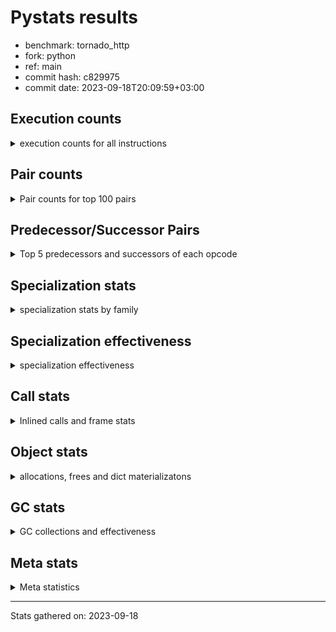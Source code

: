 
# Pystats results

- benchmark: tornado_http
- fork: python
- ref: main
- commit hash: c829975
- commit date: 2023-09-18T20:09:59+03:00

## Execution counts

<details>
<summary> execution counts for all instructions </summary>

|Name | Count | Self | Cumulative | Miss ratio | 
|---|---:|---:|---:|---:|
| LOAD_FAST | 59,316,364 | 20.7% | 20.7% |  |
| LOAD_ATTR_INSTANCE_VALUE | 20,085,085 | 7.0% | 27.8% | 0.1% |
| RESUME_CHECK | 15,077,553 | 5.3% | 33.0% | 0.0% |
| LOAD_CONST | 12,705,496 | 4.4% | 37.5% |  |
| POP_JUMP_IF_FALSE | 11,434,837 | 4.0% | 41.5% |  |
| STORE_FAST | 9,337,158 | 3.3% | 44.7% |  |
| RETURN_VALUE | 8,671,798 | 3.0% | 47.8% |  |
| CALL_PY_EXACT_ARGS | 8,651,391 | 3.0% | 50.8% | 0.5% |
| LOAD_GLOBAL_MODULE | 8,229,452 | 2.9% | 53.7% | 0.0% |
| LOAD_FAST_LOAD_FAST | 7,778,636 | 2.7% | 56.4% |  |
| POP_TOP | 7,653,537 | 2.7% | 59.1% |  |
| TO_BOOL_BOOL | 7,375,227 | 2.6% | 61.6% |  |
| LOAD_ATTR_METHOD_WITH_VALUES | 6,742,526 | 2.4% | 64.0% | 0.9% |
| STORE_ATTR_INSTANCE_VALUE | 6,147,159 | 2.1% | 66.1% | 0.1% |
| RETURN_CONST | 5,918,345 | 2.1% | 68.2% |  |
| LOAD_GLOBAL_BUILTIN | 5,542,908 | 1.9% | 70.1% | 0.0% |
| CALL | 4,723,009 | 1.7% | 71.8% |  |
| LOAD_ATTR | 4,393,108 | 1.5% | 73.3% |  |
| INTERPRETER_EXIT | 4,280,501 | 1.5% | 74.8% |  |
| POP_JUMP_IF_NONE | 4,123,444 | 1.4% | 76.3% |  |
| LOAD_ATTR_METHOD_NO_DICT | 4,089,928 | 1.4% | 77.7% | 0.5% |
| POP_JUMP_IF_TRUE | 3,340,305 | 1.2% | 78.9% |  |
| LOAD_ATTR_SLOT | 3,226,512 | 1.1% | 80.0% | 6.9% |
| STORE_ATTR_SLOT | 2,735,725 | 1.0% | 80.9% | 18.9% |
| PUSH_NULL | 2,697,683 | 0.9% | 81.9% |  |
| NOP | 2,656,501 | 0.9% | 82.8% |  |
| COMPARE_OP_INT | 2,655,062 | 0.9% | 83.7% | 0.0% |
| LOAD_ATTR_MODULE | 2,503,462 | 0.9% | 84.6% |  |
| COPY | 1,862,563 | 0.7% | 85.3% |  |
| CALL_ISINSTANCE | 1,665,696 | 0.6% | 85.9% |  |
| LOAD_DEREF | 1,589,697 | 0.6% | 86.4% |  |
| CALL_METHOD_DESCRIPTOR_NOARGS | 1,555,027 | 0.5% | 87.0% | 6.0% |
| JUMP_BACKWARD | 1,378,813 | 0.5% | 87.4% |  |
| POP_JUMP_IF_NOT_NONE | 1,292,061 | 0.5% | 87.9% |  |
| CALL_BUILTIN_FAST | 1,276,080 | 0.4% | 88.3% |  |
| SWAP | 1,092,018 | 0.4% | 88.7% |  |
| TO_BOOL_NONE | 1,090,833 | 0.4% | 89.1% | 1.8% |
| BUILD_TUPLE | 1,078,640 | 0.4% | 89.5% |  |
| TO_BOOL | 1,021,749 | 0.4% | 89.8% |  |
| BUILD_LIST | 934,753 | 0.3% | 90.2% |  |
| BINARY_OP | 897,859 | 0.3% | 90.5% |  |
| STORE_FAST_STORE_FAST | 857,565 | 0.3% | 90.8% |  |
| CALL_LEN | 831,756 | 0.3% | 91.1% |  |
| BINARY_OP_ADD_INT | 812,314 | 0.3% | 91.3% |  |
| CALL_FUNCTION_EX | 808,132 | 0.3% | 91.6% |  |
| FOR_ITER_LIST | 800,445 | 0.3% | 91.9% |  |
| CALL_METHOD_DESCRIPTOR_O | 792,510 | 0.3% | 92.2% | 3.5% |
| CALL_METHOD_DESCRIPTOR_FAST | 749,825 | 0.3% | 92.4% |  |
| TO_BOOL_INT | 708,782 | 0.2% | 92.7% | 0.6% |
| UNPACK_SEQUENCE_TWO_TUPLE | 677,265 | 0.2% | 92.9% |  |
| BINARY_SUBSCR_DICT | 676,770 | 0.2% | 93.2% |  |
| CONTAINS_OP | 676,320 | 0.2% | 93.4% |  |
| BINARY_OP_SUBTRACT_INT | 645,339 | 0.2% | 93.6% |  |
| JUMP_FORWARD | 613,428 | 0.2% | 93.8% |  |
| BUILD_MAP | 593,580 | 0.2% | 94.1% |  |
| GET_ITER | 589,064 | 0.2% | 94.3% |  |
| COPY_FREE_VARS | 582,116 | 0.2% | 94.5% |  |
| LOAD_ATTR_WITH_HINT | 575,631 | 0.2% | 94.7% | 2.2% |
| LOAD_ATTR_CLASS | 550,200 | 0.2% | 94.9% | 0.1% |
| CALL_METHOD_DESCRIPTOR_FAST_WITH_KEYWORDS | 534,500 | 0.2% | 95.0% |  |
| LIST_EXTEND | 507,858 | 0.2% | 95.2% |  |
| CALL_INTRINSIC_1 | 498,858 | 0.2% | 95.4% |  |
| IS_OP | 432,720 | 0.2% | 95.5% |  |
| YIELD_VALUE | 432,000 | 0.2% | 95.7% |  |
| CALL_PY_WITH_DEFAULTS | 426,574 | 0.1% | 95.8% |  |
| STORE_SUBSCR_DICT | 423,360 | 0.1% | 96.0% |  |
| BINARY_SLICE | 414,660 | 0.1% | 96.1% |  |
| FOR_ITER_RANGE | 369,848 | 0.1% | 96.3% |  |
| BINARY_SUBSCR_GETITEM | 369,180 | 0.1% | 96.4% |  |
| DICT_MERGE | 359,220 | 0.1% | 96.5% |  |
| CALL_KW | 345,334 | 0.1% | 96.6% |  |
| GET_AWAITABLE | 342,000 | 0.1% | 96.8% |  |
| PUSH_EXC_INFO | 339,099 | 0.1% | 96.9% |  |
| POP_EXCEPT | 339,099 | 0.1% | 97.0% |  |
| END_SEND | 333,000 | 0.1% | 97.1% |  |
| CHECK_EXC_MATCH | 331,634 | 0.1% | 97.2% |  |
| BINARY_SUBSCR | 316,015 | 0.1% | 97.3% |  |
| MAKE_CELL | 304,179 | 0.1% | 97.4% |  |
| LOAD_ATTR_NONDESCRIPTOR_WITH_VALUES | 288,240 | 0.1% | 97.5% | 3.1% |
| MAKE_FUNCTION | 271,802 | 0.1% | 97.6% |  |
| COMPARE_OP_FLOAT | 266,927 | 0.1% | 97.7% |  |
| FOR_ITER | 263,939 | 0.1% | 97.8% |  |
| SEND | 252,400 | 0.1% | 97.9% |  |
| RETURN_GENERATOR | 252,060 | 0.1% | 98.0% |  |
| EXIT_INIT_CHECK | 243,240 | 0.1% | 98.1% |  |
| CALL_ALLOC_AND_ENTER_INIT | 243,240 | 0.1% | 98.2% |  |
| CALL_BOUND_METHOD_EXACT_ARGS | 220,598 | 0.1% | 98.3% | 45.6% |
| TO_BOOL_STR | 216,740 | 0.1% | 98.3% | 3.5% |
| SEND_GEN | 216,000 | 0.1% | 98.4% |  |
| COMPARE_OP_STR | 207,420 | 0.1% | 98.5% |  |
| FOR_ITER_GEN | 207,000 | 0.1% | 98.6% |  |
| STORE_ATTR | 200,380 | 0.1% | 98.6% |  |
| CALL_LIST_APPEND | 191,560 | 0.1% | 98.7% |  |
| STORE_SUBSCR | 180,580 | 0.1% | 98.8% |  |
| BEFORE_WITH | 173,854 | 0.1% | 98.8% |  |
| BINARY_SUBSCR_TUPLE_INT | 171,360 | 0.1% | 98.9% |  |
| BINARY_OP_ADD_UNICODE | 171,060 | 0.1% | 98.9% |  |
| STORE_FAST_LOAD_FAST | 162,000 | 0.1% | 99.0% |  |
| SET_FUNCTION_ATTRIBUTE | 156,975 | 0.1% | 99.0% |  |
| DELETE_FAST | 155,914 | 0.1% | 99.1% |  |
| EXTENDED_ARG | 153,180 | 0.1% | 99.2% |  |
| CALL_TYPE_1 | 153,180 | 0.1% | 99.2% |  |
| LOAD_SUPER_ATTR_METHOD | 143,820 | 0.1% | 99.3% |  |
| COMPARE_OP | 133,099 | 0.0% | 99.3% |  |
| TO_BOOL_LIST | 127,163 | 0.0% | 99.3% |  |
| JUMP_BACKWARD_NO_INTERRUPT | 126,000 | 0.0% | 99.4% |  |
| FOR_ITER_TUPLE | 108,660 | 0.0% | 99.4% |  |
| CALL_BUILTIN_CLASS | 103,970 | 0.0% | 99.5% |  |
| BINARY_OP_ADD_FLOAT | 91,640 | 0.0% | 99.5% |  |
| STORE_DEREF | 90,360 | 0.0% | 99.5% |  |
| LOAD_SUPER_ATTR_ATTR | 90,060 | 0.0% | 99.6% |  |
| DELETE_SUBSCR | 90,060 | 0.0% | 99.6% |  |
| UNPACK_SEQUENCE_LIST | 90,000 | 0.0% | 99.6% |  |
| LOAD_ATTR_PROPERTY | 90,000 | 0.0% | 99.7% |  |
| BINARY_SUBSCR_LIST_INT | 83,351 | 0.0% | 99.7% |  |
| BINARY_SUBSCR_STR_INT | 81,120 | 0.0% | 99.7% |  |
| LOAD_FAST_CHECK | 72,000 | 0.0% | 99.7% |  |
| BINARY_OP_SUBTRACT_FLOAT | 69,639 | 0.0% | 99.8% |  |
| UNPACK_SEQUENCE_TUPLE | 63,180 | 0.0% | 99.8% |  |
| CALL_BUILTIN_O | 58,973 | 0.0% | 99.8% |  |
| LOAD_FAST_AND_CLEAR | 54,060 | 0.0% | 99.8% |  |
| RERAISE | 54,000 | 0.0% | 99.8% |  |
| BUILD_SLICE | 54,000 | 0.0% | 99.9% |  |
| UNARY_INVERT | 45,120 | 0.0% | 99.9% |  |
| FORMAT_SIMPLE | 45,120 | 0.0% | 99.9% |  |
| CONVERT_VALUE | 45,120 | 0.0% | 99.9% |  |
| END_FOR | 45,000 | 0.0% | 99.9% |  |
| STORE_ATTR_WITH_HINT | 44,877 | 0.0% | 99.9% | 9.5% |
| TO_BOOL_ALWAYS_TRUE | 36,240 | 0.0% | 100.0% |  |
| CALL_BUILTIN_FAST_WITH_KEYWORDS | 20,113 | 0.0% | 100.0% |  |
| BUILD_STRING | 18,060 | 0.0% | 100.0% |  |
| RAISE_VARARGS | 18,000 | 0.0% | 100.0% |  |
| LOAD_ATTR_METHOD_LAZY_DICT | 18,000 | 0.0% | 100.0% |  |
| BINARY_OP_MULTIPLY_FLOAT | 10,023 | 0.0% | 100.0% |  |
| UNPACK_SEQUENCE | 9,200 | 0.0% | 100.0% |  |
| BUILD_CONST_KEY_MAP | 9,060 | 0.0% | 100.0% |  |
| UNARY_NOT | 9,000 | 0.0% | 100.0% |  |
| LIST_APPEND | 9,000 | 0.0% | 100.0% |  |
| BUILD_SET | 9,000 | 0.0% | 100.0% |  |
| BINARY_OP_MULTIPLY_INT | 9,000 | 0.0% | 100.0% |  |
| LOAD_GLOBAL | 2,340 | 0.0% | 100.0% |  |
| STORE_SUBSCR_LIST_INT | 120 | 0.0% | 100.0% |  |
| LOAD_SUPER_ATTR | 60 | 0.0% | 100.0% |  |
| IMPORT_NAME | 60 | 0.0% | 100.0% |  |
| IMPORT_FROM | 60 | 0.0% | 100.0% |  |
| BINARY_OP_INPLACE_ADD_UNICODE | 60 | 0.0% | 100.0% |  |


</details>

## Pair counts

<details>
<summary> Pair counts for top 100 pairs </summary>

|Pair | Count | Self | Cumulative | 
|---|---:|---:|---:|
| LOAD_FAST LOAD_ATTR_INSTANCE_VALUE | 17,479,140 | 6.1% | 6.1% |
| RESUME_CHECK LOAD_FAST | 8,600,383 | 3.0% | 9.1% |
| CALL_PY_EXACT_ARGS RESUME_CHECK | 8,113,969 | 2.8% | 12.0% |
| POP_JUMP_IF_FALSE LOAD_FAST | 6,289,886 | 2.2% | 14.2% |
| STORE_FAST LOAD_FAST | 5,951,759 | 2.1% | 16.2% |
| TO_BOOL_BOOL POP_JUMP_IF_FALSE | 5,515,871 | 1.9% | 18.2% |
| LOAD_FAST LOAD_ATTR_METHOD_WITH_VALUES | 4,607,050 | 1.6% | 19.8% |
| LOAD_GLOBAL_BUILTIN LOAD_FAST | 4,080,679 | 1.4% | 21.2% |
| LOAD_CONST LOAD_FAST | 4,030,780 | 1.4% | 22.6% |
| CACHE RESUME_CHECK | 4,024,395 | 1.4% | 24.0% |
| RETURN_CONST POP_TOP | 3,911,002 | 1.4% | 25.4% |
| LOAD_FAST STORE_ATTR_INSTANCE_VALUE | 3,750,771 | 1.3% | 26.7% |
| POP_JUMP_IF_NONE LOAD_FAST | 3,418,251 | 1.2% | 27.9% |
| LOAD_ATTR_METHOD_WITH_VALUES CALL_PY_EXACT_ARGS | 3,374,430 | 1.2% | 29.1% |
| LOAD_ATTR_INSTANCE_VALUE LOAD_FAST | 3,179,082 | 1.1% | 30.2% |
| LOAD_FAST LOAD_ATTR_SLOT | 3,089,466 | 1.1% | 31.3% |
| POP_TOP LOAD_FAST | 2,939,183 | 1.0% | 32.3% |
| LOAD_FAST LOAD_ATTR | 2,820,842 | 1.0% | 33.3% |
| RETURN_VALUE INTERPRETER_EXIT | 2,794,737 | 1.0% | 34.2% |
| LOAD_FAST CALL_PY_EXACT_ARGS | 2,594,172 | 0.9% | 35.2% |
| LOAD_FAST LOAD_CONST | 2,594,005 | 0.9% | 36.1% |
| LOAD_GLOBAL_MODULE LOAD_ATTR_MODULE | 2,493,823 | 0.9% | 36.9% |
| LOAD_FAST RETURN_VALUE | 2,374,906 | 0.8% | 37.8% |
| LOAD_ATTR_INSTANCE_VALUE POP_JUMP_IF_NONE | 2,276,183 | 0.8% | 38.6% |
| POP_TOP RETURN_CONST | 2,214,150 | 0.8% | 39.3% |
| LOAD_ATTR_METHOD_WITH_VALUES LOAD_FAST | 2,134,294 | 0.7% | 40.1% |
| RESUME_CHECK LOAD_GLOBAL_BUILTIN | 2,117,886 | 0.7% | 40.8% |
| STORE_ATTR_INSTANCE_VALUE LOAD_FAST | 2,109,934 | 0.7% | 41.6% |
| COMPARE_OP_INT POP_JUMP_IF_FALSE | 2,105,751 | 0.7% | 42.3% |
| LOAD_ATTR_INSTANCE_VALUE LOAD_ATTR_METHOD_NO_DICT | 2,086,598 | 0.7% | 43.0% |
| LOAD_ATTR_INSTANCE_VALUE RETURN_VALUE | 2,026,393 | 0.7% | 43.7% |
| LOAD_ATTR_INSTANCE_VALUE TO_BOOL_BOOL | 1,996,194 | 0.7% | 44.4% |
| TO_BOOL_BOOL POP_JUMP_IF_TRUE | 1,760,356 | 0.6% | 45.0% |
| LOAD_GLOBAL_MODULE LOAD_FAST | 1,747,860 | 0.6% | 45.7% |
| LOAD_FAST LOAD_GLOBAL_MODULE | 1,729,559 | 0.6% | 46.3% |
| RETURN_VALUE STORE_FAST | 1,599,273 | 0.6% | 46.8% |
| LOAD_FAST POP_JUMP_IF_NONE | 1,595,044 | 0.6% | 47.4% |
| NOP LOAD_FAST | 1,594,350 | 0.6% | 47.9% |
| CALL STORE_FAST | 1,531,776 | 0.5% | 48.5% |
| LOAD_FAST CALL | 1,531,000 | 0.5% | 49.0% |
| CALL_ISINSTANCE TO_BOOL_BOOL | 1,512,376 | 0.5% | 49.5% |
| LOAD_FAST_LOAD_FAST STORE_ATTR_INSTANCE_VALUE | 1,495,795 | 0.5% | 50.1% |
| RESUME_CHECK LOAD_GLOBAL_MODULE | 1,472,192 | 0.5% | 50.6% |
| POP_JUMP_IF_TRUE LOAD_FAST | 1,465,867 | 0.5% | 51.1% |
| LOAD_ATTR_METHOD_NO_DICT LOAD_FAST | 1,451,050 | 0.5% | 51.6% |
| RETURN_VALUE TO_BOOL_BOOL | 1,422,753 | 0.5% | 52.1% |
| LOAD_ATTR_MODULE PUSH_NULL | 1,405,238 | 0.5% | 52.6% |
| LOAD_FAST STORE_ATTR_SLOT | 1,378,839 | 0.5% | 53.1% |
| LOAD_ATTR_INSTANCE_VALUE LOAD_ATTR_METHOD_WITH_VALUES | 1,356,200 | 0.5% | 53.5% |
| LOAD_FAST_LOAD_FAST STORE_ATTR_SLOT | 1,347,172 | 0.5% | 54.0% |
| LOAD_FAST LOAD_ATTR_METHOD_NO_DICT | 1,324,899 | 0.5% | 54.5% |
| PUSH_NULL LOAD_FAST | 1,307,821 | 0.5% | 54.9% |
| LOAD_CONST COMPARE_OP_INT | 1,305,955 | 0.5% | 55.4% |
| RETURN_CONST INTERPRETER_EXIT | 1,278,704 | 0.4% | 55.8% |
| STORE_ATTR_INSTANCE_VALUE LOAD_CONST | 1,254,539 | 0.4% | 56.3% |
| RESUME_CHECK NOP | 1,206,966 | 0.4% | 56.7% |
| POP_JUMP_IF_FALSE RETURN_CONST | 1,112,097 | 0.4% | 57.1% |
| LOAD_FAST_LOAD_FAST LOAD_ATTR_INSTANCE_VALUE | 1,023,896 | 0.4% | 57.4% |
| LOAD_CONST STORE_FAST | 998,780 | 0.3% | 57.8% |
| STORE_ATTR_SLOT LOAD_FAST_LOAD_FAST | 977,079 | 0.3% | 58.1% |
| TO_BOOL_NONE POP_JUMP_IF_FALSE | 910,632 | 0.3% | 58.4% |
| LOAD_ATTR LOAD_FAST | 901,734 | 0.3% | 58.8% |
| LOAD_CONST LOAD_CONST | 893,155 | 0.3% | 59.1% |
| LOAD_GLOBAL_MODULE CALL_ISINSTANCE | 881,756 | 0.3% | 59.4% |
| LOAD_FAST COPY | 854,773 | 0.3% | 59.7% |
| TO_BOOL POP_JUMP_IF_FALSE | 850,340 | 0.3% | 60.0% |
| POP_JUMP_IF_FALSE LOAD_CONST | 838,964 | 0.3% | 60.3% |
| LOAD_FAST POP_JUMP_IF_NOT_NONE | 832,101 | 0.3% | 60.6% |
| LOAD_GLOBAL_MODULE LOAD_FAST_LOAD_FAST | 818,460 | 0.3% | 60.8% |
| STORE_FAST LOAD_FAST_LOAD_FAST | 806,556 | 0.3% | 61.1% |
| POP_JUMP_IF_FALSE LOAD_GLOBAL_MODULE | 792,124 | 0.3% | 61.4% |
| STORE_ATTR_SLOT LOAD_CONST | 785,306 | 0.3% | 61.7% |
| LOAD_ATTR_INSTANCE_VALUE LOAD_GLOBAL_MODULE | 783,260 | 0.3% | 62.0% |
| LOAD_ATTR_INSTANCE_VALUE COMPARE_OP_INT | 778,896 | 0.3% | 62.2% |
| LOAD_ATTR_METHOD_NO_DICT CALL_METHOD_DESCRIPTOR_NOARGS | 769,704 | 0.3% | 62.5% |
| BUILD_LIST LOAD_FAST | 769,038 | 0.3% | 62.8% |
| LOAD_ATTR CALL_METHOD_DESCRIPTOR_NOARGS | 756,180 | 0.3% | 63.0% |
| LOAD_ATTR_INSTANCE_VALUE LOAD_CONST | 750,476 | 0.3% | 63.3% |
| STORE_ATTR_INSTANCE_VALUE LOAD_FAST_LOAD_FAST | 748,140 | 0.3% | 63.5% |
| CALL_METHOD_DESCRIPTOR_NOARGS TO_BOOL_BOOL | 738,260 | 0.3% | 63.8% |
| CALL POP_TOP | 737,999 | 0.3% | 64.1% |
| RETURN_VALUE RETURN_VALUE | 729,180 | 0.3% | 64.3% |
| LOAD_ATTR_METHOD_NO_DICT LOAD_CONST | 724,294 | 0.3% | 64.6% |
| SWAP STORE_ATTR_INSTANCE_VALUE | 710,593 | 0.2% | 64.8% |
| COPY LOAD_ATTR_INSTANCE_VALUE | 710,593 | 0.2% | 65.1% |
| POP_TOP JUMP_BACKWARD | 691,377 | 0.2% | 65.3% |
| POP_TOP LOAD_CONST | 685,812 | 0.2% | 65.6% |
| POP_JUMP_IF_FALSE LOAD_FAST_LOAD_FAST | 675,360 | 0.2% | 65.8% |
| UNPACK_SEQUENCE_TWO_TUPLE STORE_FAST_STORE_FAST | 668,145 | 0.2% | 66.0% |
| LOAD_FAST LOAD_GLOBAL_BUILTIN | 667,080 | 0.2% | 66.3% |
| LOAD_FAST_LOAD_FAST LOAD_FAST | 662,658 | 0.2% | 66.5% |
| LOAD_ATTR_INSTANCE_VALUE LOAD_ATTR | 651,994 | 0.2% | 66.7% |
| LOAD_ATTR PUSH_NULL | 646,048 | 0.2% | 66.9% |
| LOAD_ATTR_SLOT TO_BOOL_NONE | 641,666 | 0.2% | 67.2% |
| LOAD_FAST CALL_BUILTIN_FAST | 628,560 | 0.2% | 67.4% |
| CALL LOAD_FAST | 626,916 | 0.2% | 67.6% |
| CALL_METHOD_DESCRIPTOR_O POP_TOP | 620,910 | 0.2% | 67.8% |
| CALL_BUILTIN_FAST STORE_FAST | 611,220 | 0.2% | 68.0% |
| STORE_ATTR_INSTANCE_VALUE LOAD_GLOBAL_MODULE | 607,015 | 0.2% | 68.2% |
| STORE_FAST LOAD_CONST | 598,035 | 0.2% | 68.5% |


</details>

## Predecessor/Successor Pairs

<details>
<summary> Top 5 predecessors and successors of each opcode </summary>

### BINARY_SLICE

<details>
<summary> Successors and predecessors for BINARY_SLICE </summary>

|Predecessors | Count | Percentage | 
|---|---:|---:|
| BINARY_OP_ADD_INT | 234,000 | 56.4% |
| LOAD_CONST | 144,480 | 34.8% |
| LOAD_FAST | 36,180 | 8.7% |

|Successors | Count | Percentage | 
|---|---:|---:|
| LOAD_ATTR_METHOD_NO_DICT | 189,040 | 45.6% |
| STORE_FAST | 99,060 | 23.9% |
| CALL_PY_EXACT_ARGS | 45,000 | 10.9% |
| GET_ITER | 27,180 | 6.6% |
| RETURN_VALUE | 18,000 | 4.3% |


</details>

### CACHE

<details>
<summary> Successors and predecessors for CACHE </summary>

|Predecessors | Count | Percentage | 
|---|---:|---:|

|Successors | Count | Percentage | 
|---|---:|---:|
| RESUME_CHECK | 4,024,395 | 93.8% |
| COPY_FREE_VARS | 175,046 | 4.1% |
| POP_TOP | 72,060 | 1.7% |
| RETURN_GENERATOR | 9,000 | 0.2% |
| MAKE_CELL | 9,000 | 0.2% |


</details>

### BEFORE_WITH

<details>
<summary> Successors and predecessors for BEFORE_WITH </summary>

|Predecessors | Count | Percentage | 
|---|---:|---:|
| LOAD_ATTR_INSTANCE_VALUE | 83,854 | 48.2% |
| RETURN_VALUE | 81,000 | 46.6% |
| LOAD_GLOBAL_MODULE | 9,000 | 5.2% |

|Successors | Count | Percentage | 
|---|---:|---:|
| POP_TOP | 173,854 | 100.0% |


</details>

### BINARY_OP_INPLACE_ADD_UNICODE

<details>
<summary> Successors and predecessors for BINARY_OP_INPLACE_ADD_UNICODE </summary>

|Predecessors | Count | Percentage | 
|---|---:|---:|
| LOAD_CONST | 40 | 66.7% |
| BINARY_OP | 20 | 33.3% |

|Successors | Count | Percentage | 
|---|---:|---:|
| LOAD_GLOBAL_MODULE | 40 | 66.7% |
| LOAD_GLOBAL | 20 | 33.3% |


</details>

### BINARY_SUBSCR

<details>
<summary> Successors and predecessors for BINARY_SUBSCR </summary>

|Predecessors | Count | Percentage | 
|---|---:|---:|
| LOAD_CONST | 315,375 | 99.8% |
| BINARY_SUBSCR | 640 | 0.2% |

|Successors | Count | Percentage | 
|---|---:|---:|
| UNPACK_SEQUENCE_TWO_TUPLE | 198,000 | 62.7% |
| LOAD_FAST | 45,000 | 14.2% |
| CONVERT_VALUE | 18,000 | 5.7% |
| BINARY_SUBSCR_LIST_INT | 9,159 | 2.9% |
| CALL_LEN | 9,060 | 2.9% |


</details>

### CHECK_EXC_MATCH

<details>
<summary> Successors and predecessors for CHECK_EXC_MATCH </summary>

|Predecessors | Count | Percentage | 
|---|---:|---:|
| LOAD_GLOBAL_BUILTIN | 292,720 | 88.3% |
| BUILD_TUPLE | 18,060 | 5.4% |
| LOAD_ATTR_MODULE | 11,854 | 3.6% |
| LOAD_GLOBAL_MODULE | 9,000 | 2.7% |

|Successors | Count | Percentage | 
|---|---:|---:|
| POP_JUMP_IF_FALSE | 331,634 | 100.0% |


</details>

### DELETE_SUBSCR

<details>
<summary> Successors and predecessors for DELETE_SUBSCR </summary>

|Predecessors | Count | Percentage | 
|---|---:|---:|
| BUILD_SLICE | 54,000 | 60.0% |
| LOAD_FAST | 36,060 | 40.0% |

|Successors | Count | Percentage | 
|---|---:|---:|
| LOAD_CONST | 54,000 | 60.0% |
| RETURN_CONST | 27,060 | 30.0% |
| LOAD_FAST | 9,000 | 10.0% |


</details>

### END_FOR

<details>
<summary> Successors and predecessors for END_FOR </summary>

|Predecessors | Count | Percentage | 
|---|---:|---:|
| RETURN_CONST | 45,000 | 100.0% |

|Successors | Count | Percentage | 
|---|---:|---:|
| RETURN_CONST | 45,000 | 100.0% |


</details>

### END_SEND

<details>
<summary> Successors and predecessors for END_SEND </summary>

|Predecessors | Count | Percentage | 
|---|---:|---:|
| SEND | 207,000 | 62.2% |
| RETURN_CONST | 99,000 | 29.7% |
| RETURN_VALUE | 27,000 | 8.1% |

|Successors | Count | Percentage | 
|---|---:|---:|
| STORE_FAST | 216,000 | 64.9% |
| POP_TOP | 108,000 | 32.4% |
| UNPACK_SEQUENCE_TUPLE | 9,000 | 2.7% |


</details>

### EXIT_INIT_CHECK

<details>
<summary> Successors and predecessors for EXIT_INIT_CHECK </summary>

|Predecessors | Count | Percentage | 
|---|---:|---:|
| RETURN_CONST | 243,240 | 100.0% |

|Successors | Count | Percentage | 
|---|---:|---:|
| RETURN_VALUE | 243,240 | 100.0% |


</details>

### FORMAT_SIMPLE

<details>
<summary> Successors and predecessors for FORMAT_SIMPLE </summary>

|Predecessors | Count | Percentage | 
|---|---:|---:|
| CONVERT_VALUE | 45,120 | 100.0% |

|Successors | Count | Percentage | 
|---|---:|---:|
| LOAD_CONST | 45,120 | 100.0% |


</details>

### GET_ITER

<details>
<summary> Successors and predecessors for GET_ITER </summary>

|Predecessors | Count | Percentage | 
|---|---:|---:|
| LOAD_FAST | 241,699 | 41.0% |
| CALL_METHOD_DESCRIPTOR_NOARGS | 108,180 | 18.4% |
| LOAD_ATTR_INSTANCE_VALUE | 72,275 | 12.3% |
| LOAD_ATTR | 54,000 | 9.2% |
| BINARY_SLICE | 27,180 | 4.6% |

|Successors | Count | Percentage | 
|---|---:|---:|
| FOR_ITER_LIST | 303,435 | 51.5% |
| FOR_ITER | 109,899 | 18.7% |
| FOR_ITER_TUPLE | 54,180 | 9.2% |
| CALL_PY_EXACT_ARGS | 54,000 | 9.2% |
| LOAD_FAST_AND_CLEAR | 36,060 | 6.1% |


</details>

### INTERPRETER_EXIT

<details>
<summary> Successors and predecessors for INTERPRETER_EXIT </summary>

|Predecessors | Count | Percentage | 
|---|---:|---:|
| RETURN_VALUE | 2,794,737 | 65.3% |
| RETURN_CONST | 1,278,704 | 29.9% |
| YIELD_VALUE | 189,000 | 4.4% |
| RETURN_GENERATOR | 18,060 | 0.4% |

|Successors | Count | Percentage | 
|---|---:|---:|


</details>

### MAKE_FUNCTION

<details>
<summary> Successors and predecessors for MAKE_FUNCTION </summary>

|Predecessors | Count | Percentage | 
|---|---:|---:|
| LOAD_CONST | 271,802 | 100.0% |

|Successors | Count | Percentage | 
|---|---:|---:|
| SET_FUNCTION_ATTRIBUTE | 118,742 | 43.7% |
| CALL | 90,000 | 33.1% |
| LOAD_FAST | 36,000 | 13.2% |
| CALL_PY_EXACT_ARGS | 18,000 | 6.6% |
| STORE_DEREF | 9,000 | 3.3% |


</details>

### NOP

<details>
<summary> Successors and predecessors for NOP </summary>

|Predecessors | Count | Percentage | 
|---|---:|---:|
| RESUME_CHECK | 1,206,966 | 45.4% |
| POP_JUMP_IF_FALSE | 345,523 | 13.0% |
| STORE_FAST | 333,956 | 12.6% |
| STORE_ATTR_INSTANCE_VALUE | 272,053 | 10.2% |
| POP_JUMP_IF_TRUE | 206,329 | 7.8% |

|Successors | Count | Percentage | 
|---|---:|---:|
| LOAD_FAST | 1,594,350 | 60.0% |
| LOAD_GLOBAL_MODULE | 442,220 | 16.6% |
| LOAD_FAST_LOAD_FAST | 225,120 | 8.5% |
| LOAD_DEREF | 109,710 | 4.1% |
| NOP | 91,535 | 3.4% |


</details>

### POP_EXCEPT

<details>
<summary> Successors and predecessors for POP_EXCEPT </summary>

|Predecessors | Count | Percentage | 
|---|---:|---:|
| POP_TOP | 246,185 | 72.6% |
| SWAP | 45,000 | 13.3% |
| COPY | 27,000 | 8.0% |
| STORE_ATTR_INSTANCE_VALUE | 9,060 | 2.7% |
| STORE_SUBSCR_DICT | 9,000 | 2.7% |

|Successors | Count | Percentage | 
|---|---:|---:|
| RETURN_CONST | 217,655 | 64.2% |
| RETURN_VALUE | 45,000 | 13.3% |
| RERAISE | 27,000 | 8.0% |
| DELETE_FAST | 18,000 | 5.3% |
| JUMP_BACKWARD | 11,854 | 3.5% |


</details>

### POP_TOP

<details>
<summary> Successors and predecessors for POP_TOP </summary>

|Predecessors | Count | Percentage | 
|---|---:|---:|
| RETURN_CONST | 3,911,002 | 51.1% |
| CALL | 737,999 | 9.6% |
| CALL_METHOD_DESCRIPTOR_O | 620,910 | 8.1% |
| POP_JUMP_IF_FALSE | 459,164 | 6.0% |
| CALL_FUNCTION_EX | 374,598 | 4.9% |

|Successors | Count | Percentage | 
|---|---:|---:|
| LOAD_FAST | 2,939,183 | 38.4% |
| RETURN_CONST | 2,214,150 | 28.9% |
| JUMP_BACKWARD | 691,377 | 9.0% |
| LOAD_CONST | 685,812 | 9.0% |
| RESUME_CHECK | 252,060 | 3.3% |


</details>

### PUSH_EXC_INFO

<details>
<summary> Successors and predecessors for PUSH_EXC_INFO </summary>

|Predecessors | Count | Percentage | 
|---|---:|---:|
| BINARY_SUBSCR_DICT | 261,120 | 77.0% |
| RERAISE | 27,000 | 8.0% |
| CALL | 22,389 | 6.6% |
| CALL_METHOD_DESCRIPTOR_O | 18,060 | 5.3% |
| RAISE_VARARGS | 9,000 | 2.7% |

|Successors | Count | Percentage | 
|---|---:|---:|
| LOAD_GLOBAL_BUILTIN | 300,245 | 88.5% |
| LOAD_GLOBAL_MODULE | 29,854 | 8.8% |
| LOAD_FAST | 9,000 | 2.7% |


</details>

### PUSH_NULL

<details>
<summary> Successors and predecessors for PUSH_NULL </summary>

|Predecessors | Count | Percentage | 
|---|---:|---:|
| LOAD_ATTR_MODULE | 1,405,238 | 52.1% |
| LOAD_ATTR | 646,048 | 23.9% |
| LOAD_FAST | 348,977 | 12.9% |
| LOAD_DEREF | 153,240 | 5.7% |
| RETURN_VALUE | 99,060 | 3.7% |

|Successors | Count | Percentage | 
|---|---:|---:|
| LOAD_FAST | 1,307,821 | 48.5% |
| CALL | 547,706 | 20.3% |
| LOAD_FAST_LOAD_FAST | 533,863 | 19.8% |
| LOAD_GLOBAL_MODULE | 81,100 | 3.0% |
| LOAD_CONST | 71,580 | 2.7% |


</details>

### RETURN_GENERATOR

<details>
<summary> Successors and predecessors for RETURN_GENERATOR </summary>

|Predecessors | Count | Percentage | 
|---|---:|---:|
| CALL_PY_EXACT_ARGS | 198,000 | 78.6% |
| COPY_FREE_VARS | 18,060 | 7.2% |
| MAKE_CELL | 9,000 | 3.6% |
| CALL_PY_WITH_DEFAULTS | 9,000 | 3.6% |
| CALL_KW | 9,000 | 3.6% |

|Successors | Count | Percentage | 
|---|---:|---:|
| STORE_FAST | 63,000 | 25.0% |
| RETURN_VALUE | 45,000 | 17.9% |
| GET_AWAITABLE | 45,000 | 17.9% |
| GET_ITER | 27,000 | 10.7% |
| CALL | 27,000 | 10.7% |


</details>

### RETURN_VALUE

<details>
<summary> Successors and predecessors for RETURN_VALUE </summary>

|Predecessors | Count | Percentage | 
|---|---:|---:|
| LOAD_FAST | 2,374,906 | 27.4% |
| LOAD_ATTR_INSTANCE_VALUE | 2,026,393 | 23.4% |
| RETURN_VALUE | 729,180 | 8.4% |
| CALL_METHOD_DESCRIPTOR_FAST | 466,920 | 5.4% |
| CALL | 464,293 | 5.4% |

|Successors | Count | Percentage | 
|---|---:|---:|
| INTERPRETER_EXIT | 2,794,737 | 32.2% |
| STORE_FAST | 1,599,273 | 18.4% |
| TO_BOOL_BOOL | 1,422,753 | 16.4% |
| RETURN_VALUE | 729,180 | 8.4% |
| LOAD_FAST | 452,240 | 5.2% |


</details>

### STORE_SUBSCR

<details>
<summary> Successors and predecessors for STORE_SUBSCR </summary>

|Predecessors | Count | Percentage | 
|---|---:|---:|
| LOAD_FAST | 81,000 | 44.9% |
| LOAD_CONST | 72,060 | 39.9% |
| LOAD_FAST_LOAD_FAST | 27,000 | 15.0% |
| STORE_SUBSCR | 420 | 0.2% |
| LOAD_ATTR_INSTANCE_VALUE | 60 | 0.0% |

|Successors | Count | Percentage | 
|---|---:|---:|
| RETURN_CONST | 81,000 | 44.9% |
| LOAD_FAST | 36,060 | 20.0% |
| JUMP_BACKWARD | 27,000 | 15.0% |
| LOAD_DEREF | 18,000 | 10.0% |
| LOAD_CONST | 18,000 | 10.0% |


</details>

### TO_BOOL

<details>
<summary> Successors and predecessors for TO_BOOL </summary>

|Predecessors | Count | Percentage | 
|---|---:|---:|
| LOAD_ATTR_INSTANCE_VALUE | 452,958 | 44.3% |
| LOAD_FAST | 441,045 | 43.2% |
| LOAD_ATTR | 90,152 | 8.8% |
| COPY | 26,420 | 2.6% |
| CALL_METHOD_DESCRIPTOR_NOARGS | 9,100 | 0.9% |

|Successors | Count | Percentage | 
|---|---:|---:|
| POP_JUMP_IF_FALSE | 850,340 | 83.2% |
| POP_JUMP_IF_TRUE | 168,964 | 16.5% |
| TO_BOOL | 1,519 | 0.1% |
| TO_BOOL_BOOL | 579 | 0.1% |
| TO_BOOL_NONE | 288 | 0.0% |


</details>

### UNARY_INVERT

<details>
<summary> Successors and predecessors for UNARY_INVERT </summary>

|Predecessors | Count | Percentage | 
|---|---:|---:|
| LOAD_ATTR_MODULE | 27,060 | 60.0% |
| BINARY_OP | 18,060 | 40.0% |

|Successors | Count | Percentage | 
|---|---:|---:|
| BINARY_OP | 45,120 | 100.0% |


</details>

### UNARY_NOT

<details>
<summary> Successors and predecessors for UNARY_NOT </summary>

|Predecessors | Count | Percentage | 
|---|---:|---:|
| TO_BOOL_BOOL | 9,000 | 100.0% |

|Successors | Count | Percentage | 
|---|---:|---:|
| LOAD_FAST | 9,000 | 100.0% |


</details>

### BINARY_OP

<details>
<summary> Successors and predecessors for BINARY_OP </summary>

|Predecessors | Count | Percentage | 
|---|---:|---:|
| LOAD_GLOBAL_MODULE | 171,375 | 19.1% |
| LOAD_CONST | 127,114 | 14.2% |
| LOAD_ATTR_NONDESCRIPTOR_WITH_VALUES | 117,000 | 13.0% |
| LOAD_FAST | 84,561 | 9.4% |
| LOAD_ATTR_MODULE | 78,130 | 8.7% |

|Successors | Count | Percentage | 
|---|---:|---:|
| TO_BOOL_INT | 240,310 | 26.8% |
| STORE_FAST | 163,380 | 18.2% |
| COPY | 132,250 | 14.7% |
| RETURN_VALUE | 72,060 | 8.0% |
| LOAD_FAST | 72,000 | 8.0% |


</details>

### BUILD_CONST_KEY_MAP

<details>
<summary> Successors and predecessors for BUILD_CONST_KEY_MAP </summary>

|Predecessors | Count | Percentage | 
|---|---:|---:|
| LOAD_CONST | 9,060 | 100.0% |

|Successors | Count | Percentage | 
|---|---:|---:|
| CALL | 9,000 | 99.3% |
| LOAD_FAST | 60 | 0.7% |


</details>

### BUILD_LIST

<details>
<summary> Successors and predecessors for BUILD_LIST </summary>

|Predecessors | Count | Percentage | 
|---|---:|---:|
| LOAD_FAST | 286,920 | 30.7% |
| LOAD_ATTR_SLOT | 284,298 | 30.4% |
| STORE_FAST | 83,840 | 9.0% |
| LOAD_FAST_LOAD_FAST | 80,460 | 8.6% |
| RESUME_CHECK | 54,180 | 5.8% |

|Successors | Count | Percentage | 
|---|---:|---:|
| LOAD_FAST | 769,038 | 82.3% |
| STORE_FAST | 102,295 | 10.9% |
| SWAP | 36,060 | 3.9% |
| LOAD_CONST | 18,000 | 1.9% |
| CALL_BUILTIN_CLASS | 9,000 | 1.0% |


</details>

### BUILD_MAP

<details>
<summary> Successors and predecessors for BUILD_MAP </summary>

|Predecessors | Count | Percentage | 
|---|---:|---:|
| LOAD_FAST | 206,640 | 34.8% |
| CALL_INTRINSIC_1 | 115,920 | 19.5% |
| RESUME_CHECK | 72,120 | 12.2% |
| STORE_ATTR_INSTANCE_VALUE | 54,300 | 9.1% |
| BUILD_TUPLE | 54,060 | 9.1% |

|Successors | Count | Percentage | 
|---|---:|---:|
| LOAD_FAST | 485,760 | 81.8% |
| CALL_FUNCTION_EX | 44,400 | 7.5% |
| STORE_FAST | 36,180 | 6.1% |
| RETURN_VALUE | 18,000 | 3.0% |
| LOAD_DEREF | 9,000 | 1.5% |


</details>

### BUILD_SET

<details>
<summary> Successors and predecessors for BUILD_SET </summary>

|Predecessors | Count | Percentage | 
|---|---:|---:|
| LOAD_GLOBAL_MODULE | 9,000 | 100.0% |

|Successors | Count | Percentage | 
|---|---:|---:|
| CONTAINS_OP | 9,000 | 100.0% |


</details>

### BUILD_SLICE

<details>
<summary> Successors and predecessors for BUILD_SLICE </summary>

|Predecessors | Count | Percentage | 
|---|---:|---:|
| LOAD_ATTR_INSTANCE_VALUE | 54,000 | 100.0% |

|Successors | Count | Percentage | 
|---|---:|---:|
| DELETE_SUBSCR | 54,000 | 100.0% |


</details>

### BUILD_STRING

<details>
<summary> Successors and predecessors for BUILD_STRING </summary>

|Predecessors | Count | Percentage | 
|---|---:|---:|
| LOAD_CONST | 18,060 | 100.0% |

|Successors | Count | Percentage | 
|---|---:|---:|
| RETURN_VALUE | 9,000 | 49.8% |
| CALL_PY_EXACT_ARGS | 9,000 | 49.8% |
| STORE_DEREF | 60 | 0.3% |


</details>

### BUILD_TUPLE

<details>
<summary> Successors and predecessors for BUILD_TUPLE </summary>

|Predecessors | Count | Percentage | 
|---|---:|---:|
| LOAD_FAST | 382,886 | 35.5% |
| LOAD_FAST_LOAD_FAST | 288,240 | 26.7% |
| LOAD_GLOBAL_BUILTIN | 153,300 | 14.2% |
| LOAD_GLOBAL_MODULE | 72,180 | 6.7% |
| LOAD_ATTR_MODULE | 54,000 | 5.0% |

|Successors | Count | Percentage | 
|---|---:|---:|
| CALL_ISINSTANCE | 153,300 | 14.2% |
| CALL_METHOD_DESCRIPTOR_O | 144,000 | 13.4% |
| RETURN_VALUE | 135,360 | 12.5% |
| LOAD_CONST | 118,742 | 11.0% |
| CONTAINS_OP | 90,060 | 8.3% |


</details>

### CALL

<details>
<summary> Successors and predecessors for CALL </summary>

|Predecessors | Count | Percentage | 
|---|---:|---:|
| LOAD_FAST | 1,531,000 | 32.4% |
| PUSH_NULL | 547,706 | 11.6% |
| LOAD_CONST | 516,274 | 10.9% |
| LOAD_ATTR_INSTANCE_VALUE | 459,160 | 9.7% |
| LOAD_GLOBAL_MODULE | 442,851 | 9.4% |

|Successors | Count | Percentage | 
|---|---:|---:|
| STORE_FAST | 1,531,776 | 32.4% |
| POP_TOP | 737,999 | 15.6% |
| LOAD_FAST | 626,916 | 13.3% |
| RETURN_VALUE | 464,293 | 9.8% |
| BINARY_SUBSCR_DICT | 315,060 | 6.7% |


</details>

### CALL_FUNCTION_EX

<details>
<summary> Successors and predecessors for CALL_FUNCTION_EX </summary>

|Predecessors | Count | Percentage | 
|---|---:|---:|
| DICT_MERGE | 359,220 | 44.5% |
| CALL_INTRINSIC_1 | 329,538 | 40.8% |
| LOAD_FAST | 74,974 | 9.3% |
| BUILD_MAP | 44,400 | 5.5% |

|Successors | Count | Percentage | 
|---|---:|---:|
| POP_TOP | 374,598 | 46.4% |
| RETURN_VALUE | 164,314 | 20.3% |
| RESUME_CHECK | 99,060 | 12.3% |
| STORE_FAST | 89,520 | 11.1% |
| CALL | 62,460 | 7.7% |


</details>

### CALL_INTRINSIC_1

<details>
<summary> Successors and predecessors for CALL_INTRINSIC_1 </summary>

|Predecessors | Count | Percentage | 
|---|---:|---:|
| LIST_EXTEND | 489,858 | 98.2% |
| RERAISE | 9,000 | 1.8% |

|Successors | Count | Percentage | 
|---|---:|---:|
| CALL_FUNCTION_EX | 329,538 | 66.1% |
| BUILD_MAP | 115,920 | 23.2% |
| LOAD_CONST | 44,400 | 8.9% |
| RERAISE | 9,000 | 1.8% |


</details>

### CALL_KW

<details>
<summary> Successors and predecessors for CALL_KW </summary>

|Predecessors | Count | Percentage | 
|---|---:|---:|
| LOAD_CONST | 345,334 | 100.0% |

|Successors | Count | Percentage | 
|---|---:|---:|
| RESUME_CHECK | 198,180 | 57.4% |
| STORE_FAST | 74,854 | 21.7% |
| COPY_FREE_VARS | 18,000 | 5.2% |
| LOAD_FAST | 9,120 | 2.6% |
| RETURN_VALUE | 9,060 | 2.6% |


</details>

### COMPARE_OP

<details>
<summary> Successors and predecessors for COMPARE_OP </summary>

|Predecessors | Count | Percentage | 
|---|---:|---:|
| LOAD_CONST | 87,367 | 65.6% |
| LOAD_ATTR | 18,000 | 13.5% |
| LOAD_ATTR_INSTANCE_VALUE | 9,060 | 6.8% |
| LOAD_FAST_LOAD_FAST | 9,000 | 6.8% |
| LOAD_ATTR_CLASS | 9,000 | 6.8% |

|Successors | Count | Percentage | 
|---|---:|---:|
| POP_JUMP_IF_FALSE | 87,467 | 65.7% |
| POP_JUMP_IF_TRUE | 45,000 | 33.8% |
| COMPARE_OP | 441 | 0.3% |
| COMPARE_OP_INT | 111 | 0.1% |
| COMPARE_OP_STR | 80 | 0.1% |


</details>

### CONTAINS_OP

<details>
<summary> Successors and predecessors for CONTAINS_OP </summary>

|Predecessors | Count | Percentage | 
|---|---:|---:|
| LOAD_FAST | 162,360 | 24.0% |
| LOAD_ATTR_INSTANCE_VALUE | 153,480 | 22.7% |
| LOAD_CONST | 108,060 | 16.0% |
| BUILD_TUPLE | 90,060 | 13.3% |
| LOAD_FAST_LOAD_FAST | 81,120 | 12.0% |

|Successors | Count | Percentage | 
|---|---:|---:|
| POP_JUMP_IF_FALSE | 450,900 | 66.7% |
| POP_JUMP_IF_TRUE | 99,360 | 14.7% |
| COPY | 90,000 | 13.3% |
| SWAP | 18,000 | 2.7% |
| STORE_FAST | 9,000 | 1.3% |


</details>

### CONVERT_VALUE

<details>
<summary> Successors and predecessors for CONVERT_VALUE </summary>

|Predecessors | Count | Percentage | 
|---|---:|---:|
| LOAD_ATTR_INSTANCE_VALUE | 27,000 | 59.8% |
| BINARY_SUBSCR | 18,000 | 39.9% |
| LOAD_FAST | 120 | 0.3% |

|Successors | Count | Percentage | 
|---|---:|---:|
| FORMAT_SIMPLE | 45,120 | 100.0% |


</details>

### COPY

<details>
<summary> Successors and predecessors for COPY </summary>

|Predecessors | Count | Percentage | 
|---|---:|---:|
| LOAD_FAST | 854,773 | 45.9% |
| LOAD_CONST | 189,060 | 10.2% |
| STORE_ATTR_INSTANCE_VALUE | 171,000 | 9.2% |
| BINARY_OP | 132,250 | 7.1% |
| SWAP | 99,180 | 5.3% |

|Successors | Count | Percentage | 
|---|---:|---:|
| LOAD_ATTR_INSTANCE_VALUE | 710,593 | 38.2% |
| LOAD_FAST | 342,000 | 18.4% |
| TO_BOOL_BOOL | 243,000 | 13.0% |
| TO_BOOL_INT | 153,272 | 8.2% |
| TO_BOOL_NONE | 143,978 | 7.7% |


</details>

### COPY_FREE_VARS

<details>
<summary> Successors and predecessors for COPY_FREE_VARS </summary>

|Predecessors | Count | Percentage | 
|---|---:|---:|
| CALL_PY_EXACT_ARGS | 216,304 | 37.2% |
| CACHE | 175,046 | 30.1% |
| CALL | 90,120 | 15.5% |
| LOAD_ATTR_PROPERTY | 63,000 | 10.8% |
| CALL_BOUND_METHOD_EXACT_ARGS | 19,406 | 3.3% |

|Successors | Count | Percentage | 
|---|---:|---:|
| RESUME_CHECK | 545,996 | 93.8% |
| RETURN_GENERATOR | 18,060 | 3.1% |
| MAKE_CELL | 18,060 | 3.1% |


</details>

### DELETE_FAST

<details>
<summary> Successors and predecessors for DELETE_FAST </summary>

|Predecessors | Count | Percentage | 
|---|---:|---:|
| CALL | 81,000 | 52.0% |
| STORE_ATTR_INSTANCE_VALUE | 18,000 | 11.5% |
| POP_EXCEPT | 18,000 | 11.5% |
| NOP | 18,000 | 11.5% |
| POP_TOP | 11,854 | 7.6% |

|Successors | Count | Percentage | 
|---|---:|---:|
| RETURN_VALUE | 81,000 | 52.0% |
| RETURN_CONST | 36,000 | 23.1% |
| LOAD_FAST | 20,854 | 13.4% |
| LOAD_CONST | 9,060 | 5.8% |
| JUMP_BACKWARD | 9,000 | 5.8% |


</details>

### DICT_MERGE

<details>
<summary> Successors and predecessors for DICT_MERGE </summary>

|Predecessors | Count | Percentage | 
|---|---:|---:|
| LOAD_FAST | 323,220 | 90.0% |
| LOAD_ATTR_INSTANCE_VALUE | 27,000 | 7.5% |
| LOAD_ATTR | 9,000 | 2.5% |

|Successors | Count | Percentage | 
|---|---:|---:|
| CALL_FUNCTION_EX | 359,220 | 100.0% |


</details>

### EXTENDED_ARG

<details>
<summary> Successors and predecessors for EXTENDED_ARG </summary>

|Predecessors | Count | Percentage | 
|---|---:|---:|
| TO_BOOL_BOOL | 90,000 | 58.8% |
| POP_JUMP_IF_TRUE | 45,000 | 29.4% |
| STORE_ATTR_INSTANCE_VALUE | 9,000 | 5.9% |
| COMPARE_OP_STR | 9,000 | 5.9% |
| JUMP_BACKWARD | 60 | 0.0% |

|Successors | Count | Percentage | 
|---|---:|---:|
| POP_JUMP_IF_TRUE | 81,000 | 52.9% |
| JUMP_BACKWARD | 45,060 | 29.4% |
| POP_JUMP_IF_FALSE | 18,000 | 11.8% |
| JUMP_FORWARD | 9,000 | 5.9% |
| FOR_ITER_LIST | 120 | 0.1% |


</details>

### FOR_ITER

<details>
<summary> Successors and predecessors for FOR_ITER </summary>

|Predecessors | Count | Percentage | 
|---|---:|---:|
| JUMP_BACKWARD | 117,480 | 44.5% |
| GET_ITER | 109,899 | 41.6% |
| SWAP | 18,000 | 6.8% |
| LOAD_FAST | 18,000 | 6.8% |
| FOR_ITER | 560 | 0.2% |

|Successors | Count | Percentage | 
|---|---:|---:|
| RETURN_CONST | 100,779 | 38.2% |
| UNPACK_SEQUENCE_TWO_TUPLE | 81,040 | 30.7% |
| STORE_FAST | 36,420 | 13.8% |
| LOAD_FAST | 18,060 | 6.8% |
| SWAP | 18,000 | 6.8% |


</details>

### GET_AWAITABLE

<details>
<summary> Successors and predecessors for GET_AWAITABLE </summary>

|Predecessors | Count | Percentage | 
|---|---:|---:|
| RETURN_VALUE | 207,000 | 60.5% |
| LOAD_FAST | 81,000 | 23.7% |
| RETURN_GENERATOR | 45,000 | 13.2% |
| LOAD_ATTR_INSTANCE_VALUE | 9,000 | 2.6% |

|Successors | Count | Percentage | 
|---|---:|---:|
| LOAD_CONST | 342,000 | 100.0% |


</details>

### IMPORT_FROM

<details>
<summary> Successors and predecessors for IMPORT_FROM </summary>

|Predecessors | Count | Percentage | 
|---|---:|---:|
| IMPORT_NAME | 60 | 100.0% |

|Successors | Count | Percentage | 
|---|---:|---:|
| STORE_FAST | 60 | 100.0% |


</details>

### IMPORT_NAME

<details>
<summary> Successors and predecessors for IMPORT_NAME </summary>

|Predecessors | Count | Percentage | 
|---|---:|---:|
| LOAD_CONST | 60 | 100.0% |

|Successors | Count | Percentage | 
|---|---:|---:|
| IMPORT_FROM | 60 | 100.0% |


</details>

### IS_OP

<details>
<summary> Successors and predecessors for IS_OP </summary>

|Predecessors | Count | Percentage | 
|---|---:|---:|
| LOAD_GLOBAL_MODULE | 234,120 | 54.1% |
| LOAD_FAST | 81,300 | 18.8% |
| LOAD_CONST | 81,060 | 18.7% |
| LOAD_FAST_LOAD_FAST | 18,240 | 4.2% |
| LOAD_DEREF | 18,000 | 4.2% |

|Successors | Count | Percentage | 
|---|---:|---:|
| POP_JUMP_IF_FALSE | 351,660 | 81.3% |
| RETURN_VALUE | 54,060 | 12.5% |
| STORE_FAST | 9,000 | 2.1% |
| POP_JUMP_IF_TRUE | 9,000 | 2.1% |
| COPY | 9,000 | 2.1% |


</details>

### JUMP_BACKWARD

<details>
<summary> Successors and predecessors for JUMP_BACKWARD </summary>

|Predecessors | Count | Percentage | 
|---|---:|---:|
| POP_TOP | 691,377 | 50.1% |
| POP_JUMP_IF_TRUE | 228,485 | 16.6% |
| FOR_ITER_LIST | 81,060 | 5.9% |
| CALL_LIST_APPEND | 74,500 | 5.4% |
| POP_JUMP_IF_FALSE | 72,325 | 5.2% |

|Successors | Count | Percentage | 
|---|---:|---:|
| FOR_ITER_LIST | 487,890 | 35.4% |
| FOR_ITER_RANGE | 347,358 | 25.2% |
| FOR_ITER_GEN | 162,000 | 11.7% |
| LOAD_FAST | 135,946 | 9.9% |
| FOR_ITER | 117,480 | 8.5% |


</details>

### JUMP_BACKWARD_NO_INTERRUPT

<details>
<summary> Successors and predecessors for JUMP_BACKWARD_NO_INTERRUPT </summary>

|Predecessors | Count | Percentage | 
|---|---:|---:|
| RESUME_CHECK | 126,000 | 100.0% |

|Successors | Count | Percentage | 
|---|---:|---:|
| SEND_GEN | 81,000 | 64.3% |
| SEND | 45,000 | 35.7% |


</details>

### JUMP_FORWARD

<details>
<summary> Successors and predecessors for JUMP_FORWARD </summary>

|Predecessors | Count | Percentage | 
|---|---:|---:|
| STORE_FAST | 325,178 | 53.0% |
| POP_TOP | 99,060 | 16.1% |
| POP_JUMP_IF_TRUE | 81,000 | 13.2% |
| STORE_ATTR_INSTANCE_VALUE | 36,335 | 5.9% |
| STORE_ATTR | 18,000 | 2.9% |

|Successors | Count | Percentage | 
|---|---:|---:|
| LOAD_FAST | 422,317 | 68.8% |
| LOAD_CONST | 69,431 | 11.3% |
| LOAD_FAST_LOAD_FAST | 45,000 | 7.3% |
| LOAD_GLOBAL_MODULE | 27,000 | 4.4% |
| LOAD_GLOBAL_BUILTIN | 22,420 | 3.7% |


</details>

### LIST_APPEND

<details>
<summary> Successors and predecessors for LIST_APPEND </summary>

|Predecessors | Count | Percentage | 
|---|---:|---:|
| RETURN_VALUE | 9,000 | 100.0% |

|Successors | Count | Percentage | 
|---|---:|---:|
| JUMP_BACKWARD | 9,000 | 100.0% |


</details>

### LIST_EXTEND

<details>
<summary> Successors and predecessors for LIST_EXTEND </summary>

|Predecessors | Count | Percentage | 
|---|---:|---:|
| LOAD_ATTR_SLOT | 284,298 | 56.0% |
| LOAD_FAST | 196,440 | 38.7% |
| LOAD_CONST | 18,000 | 3.5% |
| LOAD_ATTR_INSTANCE_VALUE | 9,000 | 1.8% |
| LOAD_DEREF | 60 | 0.0% |

|Successors | Count | Percentage | 
|---|---:|---:|
| CALL_INTRINSIC_1 | 489,858 | 96.5% |
| LOAD_FAST | 18,000 | 3.5% |


</details>

### LOAD_ATTR

<details>
<summary> Successors and predecessors for LOAD_ATTR </summary>

|Predecessors | Count | Percentage | 
|---|---:|---:|
| LOAD_FAST | 2,820,842 | 64.2% |
| LOAD_ATTR_INSTANCE_VALUE | 651,994 | 14.8% |
| LOAD_ATTR_SLOT | 284,298 | 6.5% |
| LOAD_ATTR_WITH_HINT | 252,000 | 5.7% |
| LOAD_DEREF | 112,326 | 2.6% |

|Successors | Count | Percentage | 
|---|---:|---:|
| LOAD_FAST | 901,734 | 20.5% |
| CALL_METHOD_DESCRIPTOR_NOARGS | 756,180 | 17.2% |
| PUSH_NULL | 646,048 | 14.7% |
| LOAD_CONST | 360,076 | 8.2% |
| CALL_PY_EXACT_ARGS | 241,325 | 5.5% |


</details>

### LOAD_CONST

<details>
<summary> Successors and predecessors for LOAD_CONST </summary>

|Predecessors | Count | Percentage | 
|---|---:|---:|
| LOAD_FAST | 2,594,005 | 20.4% |
| STORE_ATTR_INSTANCE_VALUE | 1,254,539 | 9.9% |
| LOAD_CONST | 893,155 | 7.0% |
| POP_JUMP_IF_FALSE | 838,964 | 6.6% |
| STORE_ATTR_SLOT | 785,306 | 6.2% |

|Successors | Count | Percentage | 
|---|---:|---:|
| LOAD_FAST | 4,030,780 | 31.7% |
| COMPARE_OP_INT | 1,305,955 | 10.3% |
| STORE_FAST | 998,780 | 7.9% |
| LOAD_CONST | 893,155 | 7.0% |
| CALL | 516,274 | 4.1% |


</details>

### LOAD_DEREF

<details>
<summary> Successors and predecessors for LOAD_DEREF </summary>

|Predecessors | Count | Percentage | 
|---|---:|---:|
| LOAD_GLOBAL_BUILTIN | 299,113 | 18.8% |
| RESUME_CHECK | 155,413 | 9.8% |
| POP_JUMP_IF_FALSE | 128,173 | 8.1% |
| NOP | 109,710 | 6.9% |
| POP_JUMP_IF_TRUE | 108,240 | 6.8% |

|Successors | Count | Percentage | 
|---|---:|---:|
| LOAD_FAST | 377,820 | 23.8% |
| LOAD_ATTR_INSTANCE_VALUE | 276,159 | 17.4% |
| PUSH_NULL | 153,240 | 9.6% |
| STORE_ATTR_INSTANCE_VALUE | 117,000 | 7.4% |
| LOAD_ATTR | 112,326 | 7.1% |


</details>

### LOAD_FAST

<details>
<summary> Successors and predecessors for LOAD_FAST </summary>

|Predecessors | Count | Percentage | 
|---|---:|---:|
| RESUME_CHECK | 8,600,383 | 14.5% |
| POP_JUMP_IF_FALSE | 6,289,886 | 10.6% |
| STORE_FAST | 5,951,759 | 10.0% |
| LOAD_GLOBAL_BUILTIN | 4,080,679 | 6.9% |
| LOAD_CONST | 4,030,780 | 6.8% |

|Successors | Count | Percentage | 
|---|---:|---:|
| LOAD_ATTR_INSTANCE_VALUE | 17,479,140 | 29.5% |
| LOAD_ATTR_METHOD_WITH_VALUES | 4,607,050 | 7.8% |
| STORE_ATTR_INSTANCE_VALUE | 3,750,771 | 6.3% |
| LOAD_ATTR_SLOT | 3,089,466 | 5.2% |
| LOAD_ATTR | 2,820,842 | 4.8% |


</details>

### LOAD_FAST_AND_CLEAR

<details>
<summary> Successors and predecessors for LOAD_FAST_AND_CLEAR </summary>

|Predecessors | Count | Percentage | 
|---|---:|---:|
| GET_ITER | 36,060 | 66.7% |
| LOAD_FAST_AND_CLEAR | 18,000 | 33.3% |

|Successors | Count | Percentage | 
|---|---:|---:|
| SWAP | 36,060 | 66.7% |
| LOAD_FAST_AND_CLEAR | 18,000 | 33.3% |


</details>

### LOAD_FAST_CHECK

<details>
<summary> Successors and predecessors for LOAD_FAST_CHECK </summary>

|Predecessors | Count | Percentage | 
|---|---:|---:|
| LOAD_ATTR_METHOD_NO_DICT | 54,000 | 75.0% |
| STORE_FAST | 9,000 | 12.5% |
| POP_JUMP_IF_FALSE | 9,000 | 12.5% |

|Successors | Count | Percentage | 
|---|---:|---:|
| CALL_METHOD_DESCRIPTOR_O | 54,000 | 75.0% |
| LOAD_CONST | 9,000 | 12.5% |
| LOAD_ATTR | 9,000 | 12.5% |


</details>

### LOAD_FAST_LOAD_FAST

<details>
<summary> Successors and predecessors for LOAD_FAST_LOAD_FAST </summary>

|Predecessors | Count | Percentage | 
|---|---:|---:|
| STORE_ATTR_SLOT | 977,079 | 12.6% |
| LOAD_GLOBAL_MODULE | 818,460 | 10.5% |
| STORE_FAST | 806,556 | 10.4% |
| STORE_ATTR_INSTANCE_VALUE | 748,140 | 9.6% |
| POP_JUMP_IF_FALSE | 675,360 | 8.7% |

|Successors | Count | Percentage | 
|---|---:|---:|
| STORE_ATTR_INSTANCE_VALUE | 1,495,795 | 19.2% |
| STORE_ATTR_SLOT | 1,347,172 | 17.3% |
| LOAD_ATTR_INSTANCE_VALUE | 1,023,896 | 13.2% |
| LOAD_FAST | 662,658 | 8.5% |
| LOAD_FAST_LOAD_FAST | 550,513 | 7.1% |


</details>

### LOAD_GLOBAL

<details>
<summary> Successors and predecessors for LOAD_GLOBAL </summary>

|Predecessors | Count | Percentage | 
|---|---:|---:|
| RESUME_CHECK | 340 | 14.5% |
| STORE_FAST | 295 | 12.6% |
| POP_JUMP_IF_FALSE | 295 | 12.6% |
| STORE_ATTR_INSTANCE_VALUE | 160 | 6.8% |
| POP_TOP | 140 | 6.0% |

|Successors | Count | Percentage | 
|---|---:|---:|
| LOAD_GLOBAL_MODULE | 1,638 | 70.0% |
| LOAD_GLOBAL_BUILTIN | 618 | 26.4% |
| LOAD_ATTR | 36 | 1.5% |
| LOAD_GLOBAL | 16 | 0.7% |
| LOAD_CONST | 16 | 0.7% |


</details>

### LOAD_SUPER_ATTR

<details>
<summary> Successors and predecessors for LOAD_SUPER_ATTR </summary>

|Predecessors | Count | Percentage | 
|---|---:|---:|
| LOAD_FAST | 60 | 100.0% |

|Successors | Count | Percentage | 
|---|---:|---:|
| LOAD_SUPER_ATTR_METHOD | 40 | 66.7% |
| LOAD_SUPER_ATTR_ATTR | 20 | 33.3% |


</details>

### MAKE_CELL

<details>
<summary> Successors and predecessors for MAKE_CELL </summary>

|Predecessors | Count | Percentage | 
|---|---:|---:|
| MAKE_CELL | 139,646 | 45.9% |
| CALL_PY_EXACT_ARGS | 119,353 | 39.2% |
| COPY_FREE_VARS | 18,060 | 5.9% |
| CALL_KW | 9,000 | 3.0% |
| CALL | 9,000 | 3.0% |

|Successors | Count | Percentage | 
|---|---:|---:|
| RESUME_CHECK | 155,533 | 51.1% |
| MAKE_CELL | 139,646 | 45.9% |
| RETURN_GENERATOR | 9,000 | 3.0% |


</details>

### POP_JUMP_IF_FALSE

<details>
<summary> Successors and predecessors for POP_JUMP_IF_FALSE </summary>

|Predecessors | Count | Percentage | 
|---|---:|---:|
| TO_BOOL_BOOL | 5,515,871 | 48.2% |
| COMPARE_OP_INT | 2,105,751 | 18.4% |
| TO_BOOL_NONE | 910,632 | 8.0% |
| TO_BOOL | 850,340 | 7.4% |
| CONTAINS_OP | 450,900 | 3.9% |

|Successors | Count | Percentage | 
|---|---:|---:|
| LOAD_FAST | 6,289,886 | 55.0% |
| RETURN_CONST | 1,112,097 | 9.7% |
| LOAD_CONST | 838,964 | 7.3% |
| LOAD_GLOBAL_MODULE | 792,124 | 6.9% |
| LOAD_FAST_LOAD_FAST | 675,360 | 5.9% |


</details>

### POP_JUMP_IF_NONE

<details>
<summary> Successors and predecessors for POP_JUMP_IF_NONE </summary>

|Predecessors | Count | Percentage | 
|---|---:|---:|
| LOAD_ATTR_INSTANCE_VALUE | 2,276,183 | 55.2% |
| LOAD_FAST | 1,595,044 | 38.7% |
| LOAD_DEREF | 99,060 | 2.4% |
| LOAD_ATTR | 99,060 | 2.4% |
| LOAD_ATTR_WITH_HINT | 26,797 | 0.6% |

|Successors | Count | Percentage | 
|---|---:|---:|
| LOAD_FAST | 3,418,251 | 82.9% |
| RETURN_CONST | 209,413 | 5.1% |
| LOAD_GLOBAL_MODULE | 207,100 | 5.0% |
| LOAD_FAST_LOAD_FAST | 108,240 | 2.6% |
| NOP | 99,060 | 2.4% |


</details>

### POP_JUMP_IF_NOT_NONE

<details>
<summary> Successors and predecessors for POP_JUMP_IF_NOT_NONE </summary>

|Predecessors | Count | Percentage | 
|---|---:|---:|
| LOAD_FAST | 832,101 | 64.4% |
| LOAD_ATTR_INSTANCE_VALUE | 342,000 | 26.5% |
| LOAD_ATTR | 81,360 | 6.3% |
| LOAD_GLOBAL_MODULE | 9,300 | 0.7% |
| RETURN_VALUE | 9,000 | 0.7% |

|Successors | Count | Percentage | 
|---|---:|---:|
| LOAD_FAST | 482,672 | 37.4% |
| LOAD_FAST_LOAD_FAST | 326,173 | 25.2% |
| LOAD_GLOBAL_MODULE | 258,016 | 20.0% |
| LOAD_CONST | 99,000 | 7.7% |
| LOAD_DEREF | 63,120 | 4.9% |


</details>

### POP_JUMP_IF_TRUE

<details>
<summary> Successors and predecessors for POP_JUMP_IF_TRUE </summary>

|Predecessors | Count | Percentage | 
|---|---:|---:|
| TO_BOOL_BOOL | 1,760,356 | 52.7% |
| COMPARE_OP_INT | 531,300 | 15.9% |
| TO_BOOL_INT | 258,139 | 7.7% |
| TO_BOOL_STR | 180,360 | 5.4% |
| TO_BOOL_NONE | 179,826 | 5.4% |

|Successors | Count | Percentage | 
|---|---:|---:|
| LOAD_FAST | 1,465,867 | 43.9% |
| LOAD_GLOBAL_BUILTIN | 369,120 | 11.1% |
| JUMP_BACKWARD | 228,485 | 6.8% |
| LOAD_CONST | 217,261 | 6.5% |
| NOP | 206,329 | 6.2% |


</details>

### RAISE_VARARGS

<details>
<summary> Successors and predecessors for RAISE_VARARGS </summary>

|Predecessors | Count | Percentage | 
|---|---:|---:|
| POP_TOP | 9,000 | 50.0% |
| CALL_KW | 9,000 | 50.0% |

|Successors | Count | Percentage | 
|---|---:|---:|
| PUSH_EXC_INFO | 9,000 | 50.0% |
| COPY | 9,000 | 50.0% |


</details>

### RERAISE

<details>
<summary> Successors and predecessors for RERAISE </summary>

|Predecessors | Count | Percentage | 
|---|---:|---:|
| POP_EXCEPT | 27,000 | 50.0% |
| POP_TOP | 9,000 | 16.7% |
| POP_JUMP_IF_FALSE | 9,000 | 16.7% |
| CALL_INTRINSIC_1 | 9,000 | 16.7% |

|Successors | Count | Percentage | 
|---|---:|---:|
| PUSH_EXC_INFO | 27,000 | 50.0% |
| COPY | 18,000 | 33.3% |
| CALL_INTRINSIC_1 | 9,000 | 16.7% |


</details>

### RETURN_CONST

<details>
<summary> Successors and predecessors for RETURN_CONST </summary>

|Predecessors | Count | Percentage | 
|---|---:|---:|
| POP_TOP | 2,214,150 | 37.4% |
| POP_JUMP_IF_FALSE | 1,112,097 | 18.8% |
| STORE_ATTR_INSTANCE_VALUE | 569,196 | 9.6% |
| STORE_ATTR_SLOT | 459,613 | 7.8% |
| STORE_FAST | 296,138 | 5.0% |

|Successors | Count | Percentage | 
|---|---:|---:|
| POP_TOP | 3,911,002 | 66.1% |
| INTERPRETER_EXIT | 1,278,704 | 21.6% |
| EXIT_INIT_CHECK | 243,240 | 4.1% |
| STORE_FAST | 132,156 | 2.2% |
| TO_BOOL_BOOL | 99,010 | 1.7% |


</details>

### SEND

<details>
<summary> Successors and predecessors for SEND </summary>

|Predecessors | Count | Percentage | 
|---|---:|---:|
| LOAD_CONST | 207,000 | 82.0% |
| JUMP_BACKWARD_NO_INTERRUPT | 45,000 | 17.8% |
| SEND | 400 | 0.2% |

|Successors | Count | Percentage | 
|---|---:|---:|
| END_SEND | 207,000 | 82.0% |
| YIELD_VALUE | 45,000 | 17.8% |
| SEND | 400 | 0.2% |


</details>

### SET_FUNCTION_ATTRIBUTE

<details>
<summary> Successors and predecessors for SET_FUNCTION_ATTRIBUTE </summary>

|Predecessors | Count | Percentage | 
|---|---:|---:|
| MAKE_FUNCTION | 118,742 | 75.6% |
| SET_FUNCTION_ATTRIBUTE | 38,233 | 24.4% |

|Successors | Count | Percentage | 
|---|---:|---:|
| STORE_FAST | 53,389 | 34.0% |
| SET_FUNCTION_ATTRIBUTE | 38,233 | 24.4% |
| CALL | 29,273 | 18.6% |
| LOAD_FAST | 18,000 | 11.5% |
| CALL_PY_EXACT_ARGS | 9,080 | 5.8% |


</details>

### STORE_ATTR

<details>
<summary> Successors and predecessors for STORE_ATTR </summary>

|Predecessors | Count | Percentage | 
|---|---:|---:|
| LOAD_FAST | 126,760 | 63.3% |
| LOAD_FAST_LOAD_FAST | 36,400 | 18.2% |
| LOAD_DEREF | 27,000 | 13.5% |
| STORE_FAST_LOAD_FAST | 9,000 | 4.5% |
| STORE_ATTR | 980 | 0.5% |

|Successors | Count | Percentage | 
|---|---:|---:|
| LOAD_GLOBAL_MODULE | 45,000 | 22.5% |
| LOAD_FAST | 36,300 | 18.1% |
| RETURN_CONST | 36,120 | 18.0% |
| LOAD_GLOBAL_BUILTIN | 27,000 | 13.5% |
| JUMP_FORWARD | 18,000 | 9.0% |


</details>

### STORE_DEREF

<details>
<summary> Successors and predecessors for STORE_DEREF </summary>

|Predecessors | Count | Percentage | 
|---|---:|---:|
| RETURN_VALUE | 45,120 | 49.9% |
| SET_FUNCTION_ATTRIBUTE | 9,000 | 10.0% |
| MAKE_FUNCTION | 9,000 | 10.0% |
| LOAD_CONST | 9,000 | 10.0% |
| JUMP_FORWARD | 9,000 | 10.0% |

|Successors | Count | Percentage | 
|---|---:|---:|
| LOAD_CONST | 36,180 | 40.0% |
| LOAD_GLOBAL_MODULE | 27,040 | 29.9% |
| LOAD_FAST | 18,060 | 20.0% |
| LOAD_GLOBAL_BUILTIN | 9,000 | 10.0% |
| BUILD_MAP | 60 | 0.1% |


</details>

### STORE_FAST

<details>
<summary> Successors and predecessors for STORE_FAST </summary>

|Predecessors | Count | Percentage | 
|---|---:|---:|
| RETURN_VALUE | 1,599,273 | 17.1% |
| CALL | 1,531,776 | 16.4% |
| LOAD_CONST | 998,780 | 10.7% |
| CALL_BUILTIN_FAST | 611,220 | 6.5% |
| LOAD_ATTR_INSTANCE_VALUE | 572,694 | 6.1% |

|Successors | Count | Percentage | 
|---|---:|---:|
| LOAD_FAST | 5,951,759 | 63.7% |
| LOAD_FAST_LOAD_FAST | 806,556 | 8.6% |
| LOAD_CONST | 598,035 | 6.4% |
| LOAD_GLOBAL_BUILTIN | 408,419 | 4.4% |
| NOP | 333,956 | 3.6% |


</details>

### STORE_FAST_LOAD_FAST

<details>
<summary> Successors and predecessors for STORE_FAST_LOAD_FAST </summary>

|Predecessors | Count | Percentage | 
|---|---:|---:|
| YIELD_VALUE | 81,000 | 50.0% |
| COPY | 63,000 | 38.9% |
| STORE_ATTR | 9,000 | 5.6% |
| FOR_ITER_RANGE | 9,000 | 5.6% |

|Successors | Count | Percentage | 
|---|---:|---:|
| LOAD_ATTR_METHOD_NO_DICT | 81,000 | 50.0% |
| STORE_ATTR_INSTANCE_VALUE | 63,000 | 38.9% |
| STORE_ATTR | 9,000 | 5.6% |
| LOAD_ATTR_METHOD_WITH_VALUES | 9,000 | 5.6% |


</details>

### STORE_FAST_STORE_FAST

<details>
<summary> Successors and predecessors for STORE_FAST_STORE_FAST </summary>

|Predecessors | Count | Percentage | 
|---|---:|---:|
| UNPACK_SEQUENCE_TWO_TUPLE | 668,145 | 77.9% |
| UNPACK_SEQUENCE_LIST | 90,000 | 10.5% |
| UNPACK_SEQUENCE_TUPLE | 54,180 | 6.3% |
| STORE_FAST_STORE_FAST | 18,120 | 2.1% |
| COPY | 18,060 | 2.1% |

|Successors | Count | Percentage | 
|---|---:|---:|
| LOAD_FAST | 470,025 | 54.8% |
| LOAD_FAST_LOAD_FAST | 126,120 | 14.7% |
| LOAD_GLOBAL_MODULE | 99,000 | 11.5% |
| STORE_FAST | 72,180 | 8.4% |
| LOAD_GLOBAL_BUILTIN | 63,000 | 7.3% |


</details>

### SWAP

<details>
<summary> Successors and predecessors for SWAP </summary>

|Predecessors | Count | Percentage | 
|---|---:|---:|
| BINARY_OP_ADD_INT | 425,254 | 38.9% |
| BINARY_OP_SUBTRACT_INT | 267,339 | 24.5% |
| LOAD_FAST | 144,000 | 13.2% |
| LOAD_ATTR | 66,125 | 6.1% |
| LOAD_FAST_AND_CLEAR | 36,060 | 3.3% |

|Successors | Count | Percentage | 
|---|---:|---:|
| STORE_ATTR_INSTANCE_VALUE | 710,593 | 65.1% |
| COPY | 99,180 | 9.1% |
| STORE_FAST | 93,125 | 8.5% |
| LOAD_CONST | 54,000 | 4.9% |
| POP_EXCEPT | 45,000 | 4.1% |


</details>

### UNPACK_SEQUENCE

<details>
<summary> Successors and predecessors for UNPACK_SEQUENCE </summary>

|Predecessors | Count | Percentage | 
|---|---:|---:|
| LOAD_FAST | 9,020 | 98.0% |
| RETURN_VALUE | 80 | 0.9% |
| UNPACK_SEQUENCE | 40 | 0.4% |
| FOR_ITER | 20 | 0.2% |
| CALL_METHOD_DESCRIPTOR_NOARGS | 20 | 0.2% |

|Successors | Count | Percentage | 
|---|---:|---:|
| STORE_FAST_STORE_FAST | 9,000 | 97.8% |
| UNPACK_SEQUENCE_TWO_TUPLE | 120 | 1.3% |
| UNPACK_SEQUENCE_TUPLE | 40 | 0.4% |
| UNPACK_SEQUENCE | 40 | 0.4% |


</details>

### YIELD_VALUE

<details>
<summary> Successors and predecessors for YIELD_VALUE </summary>

|Predecessors | Count | Percentage | 
|---|---:|---:|
| YIELD_VALUE | 81,000 | 18.8% |
| CALL_METHOD_DESCRIPTOR_FAST_WITH_KEYWORDS | 81,000 | 18.8% |
| BUILD_TUPLE | 81,000 | 18.8% |
| BINARY_OP_ADD_UNICODE | 81,000 | 18.8% |
| SEND | 45,000 | 10.4% |

|Successors | Count | Percentage | 
|---|---:|---:|
| INTERPRETER_EXIT | 189,000 | 43.8% |
| YIELD_VALUE | 81,000 | 18.8% |
| UNPACK_SEQUENCE_TWO_TUPLE | 81,000 | 18.8% |
| STORE_FAST_LOAD_FAST | 81,000 | 18.8% |


</details>

### BINARY_OP_ADD_FLOAT

<details>
<summary> Successors and predecessors for BINARY_OP_ADD_FLOAT </summary>

|Predecessors | Count | Percentage | 
|---|---:|---:|
| LOAD_FAST | 70,800 | 77.3% |
| LOAD_ATTR_INSTANCE_VALUE | 11,840 | 12.9% |
| LOAD_ATTR | 9,000 | 9.8% |

|Successors | Count | Percentage | 
|---|---:|---:|
| LOAD_FAST | 53,400 | 58.3% |
| LOAD_GLOBAL_MODULE | 26,400 | 28.8% |
| STORE_FAST | 11,840 | 12.9% |


</details>

### BINARY_OP_ADD_INT

<details>
<summary> Successors and predecessors for BINARY_OP_ADD_INT </summary>

|Predecessors | Count | Percentage | 
|---|---:|---:|
| LOAD_FAST | 506,854 | 62.4% |
| LOAD_FAST_LOAD_FAST | 198,000 | 24.4% |
| CALL_LEN | 63,000 | 7.8% |
| LOAD_CONST | 44,440 | 5.5% |
| BINARY_OP | 20 | 0.0% |

|Successors | Count | Percentage | 
|---|---:|---:|
| SWAP | 425,254 | 52.4% |
| BINARY_SLICE | 234,000 | 28.8% |
| RETURN_VALUE | 54,000 | 6.6% |
| CALL_PY_EXACT_ARGS | 54,000 | 6.6% |
| STORE_FAST | 45,000 | 5.5% |


</details>

### BINARY_OP_ADD_UNICODE

<details>
<summary> Successors and predecessors for BINARY_OP_ADD_UNICODE </summary>

|Predecessors | Count | Percentage | 
|---|---:|---:|
| LOAD_CONST | 90,000 | 52.6% |
| RETURN_VALUE | 81,000 | 47.4% |
| LOAD_ATTR | 40 | 0.0% |
| BINARY_OP | 20 | 0.0% |

|Successors | Count | Percentage | 
|---|---:|---:|
| YIELD_VALUE | 81,000 | 47.4% |
| LOAD_GLOBAL_MODULE | 81,000 | 47.4% |
| STORE_FAST | 9,060 | 5.3% |


</details>

### BINARY_OP_MULTIPLY_FLOAT

<details>
<summary> Successors and predecessors for BINARY_OP_MULTIPLY_FLOAT </summary>

|Predecessors | Count | Percentage | 
|---|---:|---:|
| RETURN_VALUE | 9,000 | 89.8% |
| LOAD_CONST | 1,004 | 10.0% |
| BINARY_OP | 19 | 0.2% |

|Successors | Count | Percentage | 
|---|---:|---:|
| STORE_FAST | 9,000 | 89.8% |
| CALL_BUILTIN_O | 1,004 | 10.0% |
| CALL | 19 | 0.2% |


</details>

### BINARY_OP_MULTIPLY_INT

<details>
<summary> Successors and predecessors for BINARY_OP_MULTIPLY_INT </summary>

|Predecessors | Count | Percentage | 
|---|---:|---:|
| LOAD_GLOBAL_MODULE | 9,000 | 100.0% |

|Successors | Count | Percentage | 
|---|---:|---:|
| COMPARE_OP_INT | 9,000 | 100.0% |


</details>

### BINARY_OP_SUBTRACT_FLOAT

<details>
<summary> Successors and predecessors for BINARY_OP_SUBTRACT_FLOAT </summary>

|Predecessors | Count | Percentage | 
|---|---:|---:|
| RETURN_VALUE | 45,404 | 65.2% |
| LOAD_ATTR_WITH_HINT | 9,000 | 12.9% |
| LOAD_ATTR_INSTANCE_VALUE | 9,000 | 12.9% |
| CALL | 6,156 | 8.8% |
| LOAD_FAST | 40 | 0.1% |

|Successors | Count | Percentage | 
|---|---:|---:|
| CALL | 45,423 | 65.2% |
| RETURN_VALUE | 9,000 | 12.9% |
| LOAD_FAST | 9,000 | 12.9% |
| STORE_FAST | 6,156 | 8.8% |
| LOAD_DEREF | 60 | 0.1% |


</details>

### BINARY_OP_SUBTRACT_INT

<details>
<summary> Successors and predecessors for BINARY_OP_SUBTRACT_INT </summary>

|Predecessors | Count | Percentage | 
|---|---:|---:|
| LOAD_FAST | 423,000 | 65.5% |
| LOAD_ATTR_INSTANCE_VALUE | 72,000 | 11.2% |
| BINARY_OP_SUBTRACT_INT | 63,000 | 9.8% |
| CALL_LEN | 45,000 | 7.0% |
| LOAD_CONST | 42,339 | 6.6% |

|Successors | Count | Percentage | 
|---|---:|---:|
| SWAP | 267,339 | 41.4% |
| STORE_FAST | 243,000 | 37.7% |
| LOAD_FAST | 63,000 | 9.8% |
| BINARY_OP_SUBTRACT_INT | 63,000 | 9.8% |
| BINARY_SUBSCR_LIST_INT | 9,000 | 1.4% |


</details>

### BINARY_SUBSCR_DICT

<details>
<summary> Successors and predecessors for BINARY_SUBSCR_DICT </summary>

|Predecessors | Count | Percentage | 
|---|---:|---:|
| CALL | 315,060 | 46.6% |
| LOAD_FAST | 262,590 | 38.8% |
| BUILD_TUPLE | 36,060 | 5.3% |
| LOAD_FAST_LOAD_FAST | 27,000 | 4.0% |
| RETURN_VALUE | 18,000 | 2.7% |

|Successors | Count | Percentage | 
|---|---:|---:|
| RETURN_VALUE | 324,000 | 47.9% |
| PUSH_EXC_INFO | 261,120 | 38.6% |
| UNPACK_SEQUENCE_TWO_TUPLE | 28,530 | 4.2% |
| LOAD_FAST_LOAD_FAST | 27,000 | 4.0% |
| STORE_FAST | 18,120 | 2.7% |


</details>

### BINARY_SUBSCR_GETITEM

<details>
<summary> Successors and predecessors for BINARY_SUBSCR_GETITEM </summary>

|Predecessors | Count | Percentage | 
|---|---:|---:|
| LOAD_FAST_LOAD_FAST | 225,000 | 60.9% |
| LOAD_FAST | 144,180 | 39.1% |

|Successors | Count | Percentage | 
|---|---:|---:|
| RESUME_CHECK | 369,180 | 100.0% |


</details>

### BINARY_SUBSCR_LIST_INT

<details>
<summary> Successors and predecessors for BINARY_SUBSCR_LIST_INT </summary>

|Predecessors | Count | Percentage | 
|---|---:|---:|
| LOAD_CONST | 65,192 | 78.2% |
| BINARY_SUBSCR | 9,159 | 11.0% |
| BINARY_OP_SUBTRACT_INT | 9,000 | 10.8% |

|Successors | Count | Percentage | 
|---|---:|---:|
| LOAD_ATTR_SLOT | 33,803 | 40.6% |
| LOAD_FAST | 18,060 | 21.7% |
| STORE_FAST | 11,639 | 14.0% |
| TO_BOOL_BOOL | 10,530 | 12.6% |
| LOAD_CONST | 9,000 | 10.8% |


</details>

### BINARY_SUBSCR_STR_INT

<details>
<summary> Successors and predecessors for BINARY_SUBSCR_STR_INT </summary>

|Predecessors | Count | Percentage | 
|---|---:|---:|
| LOAD_CONST | 81,080 | 100.0% |
| BINARY_SUBSCR | 40 | 0.0% |

|Successors | Count | Percentage | 
|---|---:|---:|
| LOAD_ATTR_METHOD_NO_DICT | 81,080 | 100.0% |
| LOAD_ATTR | 40 | 0.0% |


</details>

### BINARY_SUBSCR_TUPLE_INT

<details>
<summary> Successors and predecessors for BINARY_SUBSCR_TUPLE_INT </summary>

|Predecessors | Count | Percentage | 
|---|---:|---:|
| LOAD_CONST | 171,280 | 100.0% |
| BINARY_SUBSCR | 80 | 0.0% |

|Successors | Count | Percentage | 
|---|---:|---:|
| LOAD_ATTR_SLOT | 90,060 | 52.6% |
| LOAD_GLOBAL_BUILTIN | 18,060 | 10.5% |
| LOAD_GLOBAL_MODULE | 18,040 | 10.5% |
| LOAD_FAST | 18,000 | 10.5% |
| STORE_FAST | 9,060 | 5.3% |


</details>

### CALL_ALLOC_AND_ENTER_INIT

<details>
<summary> Successors and predecessors for CALL_ALLOC_AND_ENTER_INIT </summary>

|Predecessors | Count | Percentage | 
|---|---:|---:|
| LOAD_GLOBAL_MODULE | 99,000 | 40.7% |
| LOAD_ATTR_INSTANCE_VALUE | 72,000 | 29.6% |
| LOAD_FAST_LOAD_FAST | 27,100 | 11.1% |
| LOAD_FAST | 27,000 | 11.1% |
| PUSH_NULL | 9,000 | 3.7% |

|Successors | Count | Percentage | 
|---|---:|---:|
| RESUME_CHECK | 243,120 | 100.0% |
| COPY_FREE_VARS | 120 | 0.0% |


</details>

### CALL_BOUND_METHOD_EXACT_ARGS

<details>
<summary> Successors and predecessors for CALL_BOUND_METHOD_EXACT_ARGS </summary>

|Predecessors | Count | Percentage | 
|---|---:|---:|
| LOAD_CONST | 81,000 | 36.7% |
| LOAD_FAST | 64,984 | 29.5% |
| LOAD_FAST_LOAD_FAST | 35,924 | 16.3% |
| CALL_BUILTIN_CLASS | 18,000 | 8.2% |
| BINARY_SLICE | 18,000 | 8.2% |

|Successors | Count | Percentage | 
|---|---:|---:|
| RESUME_CHECK | 118,281 | 53.6% |
| POP_TOP | 81,000 | 36.7% |
| COPY_FREE_VARS | 19,406 | 8.8% |
| CALL_BOUND_METHOD_EXACT_ARGS | 1,580 | 0.7% |
| CALL_PY_EXACT_ARGS | 331 | 0.2% |


</details>

### CALL_BUILTIN_CLASS

<details>
<summary> Successors and predecessors for CALL_BUILTIN_CLASS </summary>

|Predecessors | Count | Percentage | 
|---|---:|---:|
| LOAD_FAST | 30,000 | 28.9% |
| LOAD_ATTR_INSTANCE_VALUE | 27,120 | 26.1% |
| LOAD_GLOBAL_MODULE | 10,570 | 10.2% |
| LOAD_GLOBAL_BUILTIN | 9,080 | 8.7% |
| RETURN_GENERATOR | 9,000 | 8.7% |

|Successors | Count | Percentage | 
|---|---:|---:|
| RETURN_VALUE | 27,000 | 26.0% |
| GET_ITER | 22,430 | 21.6% |
| LOAD_FAST | 18,120 | 17.4% |
| CALL_BOUND_METHOD_EXACT_ARGS | 18,000 | 17.3% |
| LOAD_DEREF | 9,000 | 8.7% |


</details>

### CALL_BUILTIN_FAST

<details>
<summary> Successors and predecessors for CALL_BUILTIN_FAST </summary>

|Predecessors | Count | Percentage | 
|---|---:|---:|
| LOAD_FAST | 628,560 | 49.3% |
| LOAD_FAST_LOAD_FAST | 341,360 | 26.8% |
| LOAD_CONST | 252,060 | 19.8% |
| LOAD_GLOBAL_MODULE | 27,000 | 2.1% |
| LOAD_ATTR_WITH_HINT | 9,000 | 0.7% |

|Successors | Count | Percentage | 
|---|---:|---:|
| STORE_FAST | 611,220 | 48.2% |
| RETURN_VALUE | 340,920 | 26.9% |
| TO_BOOL_BOOL | 99,040 | 7.8% |
| COPY | 81,000 | 6.4% |
| POP_TOP | 44,760 | 3.5% |


</details>

### CALL_BUILTIN_FAST_WITH_KEYWORDS

<details>
<summary> Successors and predecessors for CALL_BUILTIN_FAST_WITH_KEYWORDS </summary>

|Predecessors | Count | Percentage | 
|---|---:|---:|
| LOAD_ATTR | 11,053 | 55.0% |
| LOAD_FAST | 9,060 | 45.0% |

|Successors | Count | Percentage | 
|---|---:|---:|
| POP_TOP | 11,053 | 55.0% |
| STORE_FAST | 9,060 | 45.0% |


</details>

### CALL_BUILTIN_O

<details>
<summary> Successors and predecessors for CALL_BUILTIN_O </summary>

|Predecessors | Count | Percentage | 
|---|---:|---:|
| LOAD_FAST | 36,315 | 61.6% |
| LOAD_ATTR_INSTANCE_VALUE | 21,495 | 36.4% |
| BINARY_OP_MULTIPLY_FLOAT | 1,004 | 1.7% |
| CALL | 79 | 0.1% |
| LOAD_CONST | 40 | 0.1% |

|Successors | Count | Percentage | 
|---|---:|---:|
| STORE_FAST | 30,495 | 51.7% |
| STORE_SUBSCR_DICT | 18,000 | 30.5% |
| BINARY_SUBSCR_DICT | 9,000 | 15.3% |
| LOAD_CONST | 1,023 | 1.7% |
| POP_TOP | 395 | 0.7% |


</details>

### CALL_ISINSTANCE

<details>
<summary> Successors and predecessors for CALL_ISINSTANCE </summary>

|Predecessors | Count | Percentage | 
|---|---:|---:|
| LOAD_GLOBAL_MODULE | 881,756 | 52.9% |
| LOAD_GLOBAL_BUILTIN | 361,020 | 21.7% |
| LOAD_ATTR_MODULE | 251,480 | 15.1% |
| BUILD_TUPLE | 153,300 | 9.2% |
| LOAD_ATTR | 18,000 | 1.1% |

|Successors | Count | Percentage | 
|---|---:|---:|
| TO_BOOL_BOOL | 1,512,376 | 90.8% |
| RETURN_VALUE | 108,120 | 6.5% |
| COPY | 27,000 | 1.6% |
| STORE_FAST | 18,060 | 1.1% |
| TO_BOOL | 140 | 0.0% |


</details>

### CALL_LEN

<details>
<summary> Successors and predecessors for CALL_LEN </summary>

|Predecessors | Count | Percentage | 
|---|---:|---:|
| LOAD_FAST | 504,360 | 60.6% |
| LOAD_ATTR_INSTANCE_VALUE | 309,216 | 37.2% |
| BINARY_SUBSCR | 9,060 | 1.1% |
| LOAD_GLOBAL_MODULE | 9,000 | 1.1% |
| CALL | 80 | 0.0% |

|Successors | Count | Percentage | 
|---|---:|---:|
| STORE_FAST | 290,896 | 35.0% |
| LOAD_FAST | 169,740 | 20.4% |
| LOAD_CONST | 72,240 | 8.7% |
| BINARY_OP_ADD_INT | 63,000 | 7.6% |
| BINARY_OP_SUBTRACT_INT | 45,000 | 5.4% |


</details>

### CALL_LIST_APPEND

<details>
<summary> Successors and predecessors for CALL_LIST_APPEND </summary>

|Predecessors | Count | Percentage | 
|---|---:|---:|
| LOAD_FAST | 116,275 | 60.7% |
| BUILD_TUPLE | 57,125 | 29.8% |
| RETURN_VALUE | 18,120 | 9.5% |
| CALL | 40 | 0.0% |

|Successors | Count | Percentage | 
|---|---:|---:|
| RETURN_CONST | 90,000 | 47.0% |
| JUMP_BACKWARD | 74,500 | 38.9% |
| LOAD_FAST | 18,000 | 9.4% |
| NOP | 9,000 | 4.7% |
| EXTENDED_ARG | 60 | 0.0% |


</details>

### CALL_METHOD_DESCRIPTOR_FAST

<details>
<summary> Successors and predecessors for CALL_METHOD_DESCRIPTOR_FAST </summary>

|Predecessors | Count | Percentage | 
|---|---:|---:|
| LOAD_CONST | 476,180 | 63.5% |
| LOAD_ATTR_METHOD_NO_DICT | 153,000 | 20.4% |
| LOAD_FAST_LOAD_FAST | 63,120 | 8.4% |
| LOAD_FAST | 39,105 | 5.2% |
| RETURN_VALUE | 18,060 | 2.4% |

|Successors | Count | Percentage | 
|---|---:|---:|
| RETURN_VALUE | 466,920 | 62.3% |
| STORE_FAST | 102,245 | 13.6% |
| CALL_PY_EXACT_ARGS | 81,080 | 10.8% |
| LOAD_CONST | 54,000 | 7.2% |
| TO_BOOL_BOOL | 18,000 | 2.4% |


</details>

### CALL_METHOD_DESCRIPTOR_FAST_WITH_KEYWORDS

<details>
<summary> Successors and predecessors for CALL_METHOD_DESCRIPTOR_FAST_WITH_KEYWORDS </summary>

|Predecessors | Count | Percentage | 
|---|---:|---:|
| LOAD_CONST | 288,520 | 54.0% |
| LOAD_ATTR_METHOD_NO_DICT | 171,000 | 32.0% |
| LOAD_FAST | 45,060 | 8.4% |
| LOAD_ATTR | 18,060 | 3.4% |
| LOAD_FAST_LOAD_FAST | 11,840 | 2.2% |

|Successors | Count | Percentage | 
|---|---:|---:|
| STORE_FAST | 201,320 | 37.7% |
| UNPACK_SEQUENCE_LIST | 90,000 | 16.8% |
| YIELD_VALUE | 81,000 | 15.2% |
| POP_TOP | 63,120 | 11.8% |
| RETURN_VALUE | 63,000 | 11.8% |


</details>

### CALL_METHOD_DESCRIPTOR_NOARGS

<details>
<summary> Successors and predecessors for CALL_METHOD_DESCRIPTOR_NOARGS </summary>

|Predecessors | Count | Percentage | 
|---|---:|---:|
| LOAD_ATTR_METHOD_NO_DICT | 769,704 | 49.5% |
| LOAD_ATTR | 756,180 | 48.6% |
| LOAD_FAST | 18,060 | 1.2% |
| LOAD_ATTR_METHOD_LAZY_DICT | 9,000 | 0.6% |
| CALL_METHOD_DESCRIPTOR_NOARGS | 1,783 | 0.1% |

|Successors | Count | Percentage | 
|---|---:|---:|
| TO_BOOL_BOOL | 738,260 | 47.5% |
| STORE_FAST | 365,298 | 23.5% |
| POP_TOP | 177,336 | 11.4% |
| GET_ITER | 108,180 | 7.0% |
| LOAD_FAST | 54,180 | 3.5% |


</details>

### CALL_METHOD_DESCRIPTOR_O

<details>
<summary> Successors and predecessors for CALL_METHOD_DESCRIPTOR_O </summary>

|Predecessors | Count | Percentage | 
|---|---:|---:|
| LOAD_FAST | 431,850 | 54.5% |
| BUILD_TUPLE | 144,000 | 18.2% |
| LOAD_ATTR_INSTANCE_VALUE | 63,000 | 7.9% |
| LOAD_FAST_CHECK | 54,000 | 6.8% |
| LOAD_CONST | 36,040 | 4.5% |

|Successors | Count | Percentage | 
|---|---:|---:|
| POP_TOP | 620,910 | 78.3% |
| STORE_FAST | 107,940 | 13.6% |
| PUSH_EXC_INFO | 18,060 | 2.3% |
| UNPACK_SEQUENCE_TUPLE | 18,000 | 2.3% |
| LOAD_CONST | 18,000 | 2.3% |


</details>

### CALL_PY_EXACT_ARGS

<details>
<summary> Successors and predecessors for CALL_PY_EXACT_ARGS </summary>

|Predecessors | Count | Percentage | 
|---|---:|---:|
| LOAD_ATTR_METHOD_WITH_VALUES | 3,374,430 | 39.0% |
| LOAD_FAST | 2,594,172 | 30.0% |
| LOAD_FAST_LOAD_FAST | 496,186 | 5.7% |
| LOAD_CONST | 495,160 | 5.7% |
| LOAD_ATTR_METHOD_NO_DICT | 384,328 | 4.4% |

|Successors | Count | Percentage | 
|---|---:|---:|
| RESUME_CHECK | 8,113,969 | 93.8% |
| COPY_FREE_VARS | 216,304 | 2.5% |
| RETURN_GENERATOR | 198,000 | 2.3% |
| MAKE_CELL | 119,353 | 1.4% |
| TO_BOOL_BOOL | 2,864 | 0.0% |


</details>

### CALL_PY_WITH_DEFAULTS

<details>
<summary> Successors and predecessors for CALL_PY_WITH_DEFAULTS </summary>

|Predecessors | Count | Percentage | 
|---|---:|---:|
| LOAD_CONST | 108,000 | 25.3% |
| LOAD_FAST | 99,200 | 23.3% |
| LOAD_ATTR_METHOD_WITH_VALUES | 92,854 | 21.8% |
| PUSH_NULL | 54,260 | 12.7% |
| LOAD_ATTR | 27,000 | 6.3% |

|Successors | Count | Percentage | 
|---|---:|---:|
| RESUME_CHECK | 417,514 | 97.9% |
| RETURN_GENERATOR | 9,000 | 2.1% |
| MAKE_CELL | 60 | 0.0% |


</details>

### CALL_TYPE_1

<details>
<summary> Successors and predecessors for CALL_TYPE_1 </summary>

|Predecessors | Count | Percentage | 
|---|---:|---:|
| LOAD_FAST | 153,180 | 100.0% |

|Successors | Count | Percentage | 
|---|---:|---:|
| LOAD_FAST | 81,120 | 53.0% |
| LOAD_FAST_LOAD_FAST | 36,060 | 23.5% |
| LOAD_GLOBAL_MODULE | 27,000 | 17.6% |
| STORE_FAST | 9,000 | 5.9% |


</details>

### COMPARE_OP_FLOAT

<details>
<summary> Successors and predecessors for COMPARE_OP_FLOAT </summary>

|Predecessors | Count | Percentage | 
|---|---:|---:|
| LOAD_ATTR_SLOT | 248,963 | 93.3% |
| LOAD_FAST | 11,579 | 4.3% |
| LOAD_GLOBAL_MODULE | 6,385 | 2.4% |

|Successors | Count | Percentage | 
|---|---:|---:|
| RETURN_VALUE | 248,963 | 93.3% |
| POP_JUMP_IF_FALSE | 17,964 | 6.7% |


</details>

### COMPARE_OP_INT

<details>
<summary> Successors and predecessors for COMPARE_OP_INT </summary>

|Predecessors | Count | Percentage | 
|---|---:|---:|
| LOAD_CONST | 1,305,955 | 49.2% |
| LOAD_ATTR_INSTANCE_VALUE | 778,896 | 29.3% |
| LOAD_ATTR_CLASS | 288,000 | 10.8% |
| COPY | 99,180 | 3.7% |
| LOAD_ATTR_NONDESCRIPTOR_WITH_VALUES | 90,000 | 3.4% |

|Successors | Count | Percentage | 
|---|---:|---:|
| POP_JUMP_IF_FALSE | 2,105,751 | 79.3% |
| POP_JUMP_IF_TRUE | 531,300 | 20.0% |
| COPY | 18,000 | 0.7% |
| COMPARE_OP | 11 | 0.0% |


</details>

### COMPARE_OP_STR

<details>
<summary> Successors and predecessors for COMPARE_OP_STR </summary>

|Predecessors | Count | Percentage | 
|---|---:|---:|
| LOAD_CONST | 171,220 | 82.5% |
| LOAD_GLOBAL_MODULE | 36,000 | 17.4% |
| LOAD_ATTR_INSTANCE_VALUE | 120 | 0.1% |
| COMPARE_OP | 80 | 0.0% |

|Successors | Count | Percentage | 
|---|---:|---:|
| POP_JUMP_IF_FALSE | 162,420 | 78.3% |
| COPY | 18,000 | 8.7% |
| RETURN_VALUE | 9,000 | 4.3% |
| POP_JUMP_IF_TRUE | 9,000 | 4.3% |
| EXTENDED_ARG | 9,000 | 4.3% |


</details>

### FOR_ITER_GEN

<details>
<summary> Successors and predecessors for FOR_ITER_GEN </summary>

|Predecessors | Count | Percentage | 
|---|---:|---:|
| JUMP_BACKWARD | 162,000 | 78.3% |
| LOAD_FAST | 36,000 | 17.4% |
| GET_ITER | 9,000 | 4.3% |

|Successors | Count | Percentage | 
|---|---:|---:|
| RESUME_CHECK | 162,000 | 78.3% |
| POP_TOP | 45,000 | 21.7% |


</details>

### FOR_ITER_LIST

<details>
<summary> Successors and predecessors for FOR_ITER_LIST </summary>

|Predecessors | Count | Percentage | 
|---|---:|---:|
| JUMP_BACKWARD | 487,890 | 61.0% |
| GET_ITER | 303,435 | 37.9% |
| SWAP | 9,000 | 1.1% |
| EXTENDED_ARG | 120 | 0.0% |

|Successors | Count | Percentage | 
|---|---:|---:|
| STORE_FAST | 436,820 | 54.6% |
| LOAD_FAST | 146,960 | 18.4% |
| JUMP_BACKWARD | 81,060 | 10.1% |
| UNPACK_SEQUENCE_TWO_TUPLE | 69,130 | 8.6% |
| RETURN_CONST | 21,020 | 2.6% |


</details>

### FOR_ITER_RANGE

<details>
<summary> Successors and predecessors for FOR_ITER_RANGE </summary>

|Predecessors | Count | Percentage | 
|---|---:|---:|
| JUMP_BACKWARD | 347,358 | 93.9% |
| GET_ITER | 22,430 | 6.1% |
| SWAP | 60 | 0.0% |

|Successors | Count | Percentage | 
|---|---:|---:|
| STORE_FAST | 339,948 | 91.9% |
| LOAD_CONST | 11,840 | 3.2% |
| STORE_FAST_LOAD_FAST | 9,000 | 2.4% |
| RETURN_CONST | 9,000 | 2.4% |
| LOAD_GLOBAL_MODULE | 40 | 0.0% |


</details>

### FOR_ITER_TUPLE

<details>
<summary> Successors and predecessors for FOR_ITER_TUPLE </summary>

|Predecessors | Count | Percentage | 
|---|---:|---:|
| GET_ITER | 54,180 | 49.9% |
| JUMP_BACKWARD | 45,480 | 41.9% |
| SWAP | 9,000 | 8.3% |

|Successors | Count | Percentage | 
|---|---:|---:|
| STORE_FAST | 45,480 | 41.9% |
| LOAD_FAST | 45,120 | 41.5% |
| SWAP | 9,000 | 8.3% |
| LOAD_CONST | 9,000 | 8.3% |
| LOAD_FAST_LOAD_FAST | 60 | 0.1% |


</details>

### LOAD_ATTR_CLASS

<details>
<summary> Successors and predecessors for LOAD_ATTR_CLASS </summary>

|Predecessors | Count | Percentage | 
|---|---:|---:|
| LOAD_ATTR_MODULE | 342,000 | 62.2% |
| LOAD_GLOBAL_MODULE | 171,560 | 31.2% |
| LOAD_FAST | 36,600 | 6.7% |
| LOAD_ATTR | 40 | 0.0% |

|Successors | Count | Percentage | 
|---|---:|---:|
| COMPARE_OP_INT | 288,000 | 52.3% |
| LOAD_FAST | 108,360 | 19.7% |
| BINARY_OP | 72,120 | 13.1% |
| CALL | 36,100 | 6.6% |
| RETURN_VALUE | 18,180 | 3.3% |


</details>

### LOAD_ATTR_INSTANCE_VALUE

<details>
<summary> Successors and predecessors for LOAD_ATTR_INSTANCE_VALUE </summary>

|Predecessors | Count | Percentage | 
|---|---:|---:|
| LOAD_FAST | 17,479,140 | 87.0% |
| LOAD_FAST_LOAD_FAST | 1,023,896 | 5.1% |
| COPY | 710,593 | 3.5% |
| LOAD_ATTR_INSTANCE_VALUE | 594,120 | 3.0% |
| LOAD_DEREF | 276,159 | 1.4% |

|Successors | Count | Percentage | 
|---|---:|---:|
| LOAD_FAST | 3,179,082 | 15.8% |
| POP_JUMP_IF_NONE | 2,276,183 | 11.3% |
| LOAD_ATTR_METHOD_NO_DICT | 2,086,598 | 10.4% |
| RETURN_VALUE | 2,026,393 | 10.1% |
| TO_BOOL_BOOL | 1,996,194 | 9.9% |


</details>

### LOAD_ATTR_METHOD_LAZY_DICT

<details>
<summary> Successors and predecessors for LOAD_ATTR_METHOD_LAZY_DICT </summary>

|Predecessors | Count | Percentage | 
|---|---:|---:|
| LOAD_FAST | 18,000 | 100.0% |

|Successors | Count | Percentage | 
|---|---:|---:|
| LOAD_CONST | 9,000 | 50.0% |
| CALL_METHOD_DESCRIPTOR_NOARGS | 9,000 | 50.0% |


</details>

### LOAD_ATTR_METHOD_NO_DICT

<details>
<summary> Successors and predecessors for LOAD_ATTR_METHOD_NO_DICT </summary>

|Predecessors | Count | Percentage | 
|---|---:|---:|
| LOAD_ATTR_INSTANCE_VALUE | 2,086,598 | 51.0% |
| LOAD_FAST | 1,324,899 | 32.4% |
| BINARY_SLICE | 189,040 | 4.6% |
| LOAD_CONST | 99,040 | 2.4% |
| BINARY_SUBSCR_STR_INT | 81,080 | 2.0% |

|Successors | Count | Percentage | 
|---|---:|---:|
| LOAD_FAST | 1,451,050 | 35.5% |
| CALL_METHOD_DESCRIPTOR_NOARGS | 769,704 | 18.8% |
| LOAD_CONST | 724,294 | 17.7% |
| CALL_PY_EXACT_ARGS | 384,328 | 9.4% |
| CALL_METHOD_DESCRIPTOR_FAST_WITH_KEYWORDS | 171,000 | 4.2% |


</details>

### LOAD_ATTR_METHOD_WITH_VALUES

<details>
<summary> Successors and predecessors for LOAD_ATTR_METHOD_WITH_VALUES </summary>

|Predecessors | Count | Percentage | 
|---|---:|---:|
| LOAD_FAST | 4,607,050 | 68.3% |
| LOAD_ATTR_INSTANCE_VALUE | 1,356,200 | 20.1% |
| LOAD_ATTR_SLOT | 441,553 | 6.5% |
| LOAD_DEREF | 92,353 | 1.4% |
| LOAD_FAST_LOAD_FAST | 81,464 | 1.2% |

|Successors | Count | Percentage | 
|---|---:|---:|
| CALL_PY_EXACT_ARGS | 3,374,430 | 50.0% |
| LOAD_FAST | 2,134,294 | 31.7% |
| LOAD_FAST_LOAD_FAST | 506,293 | 7.5% |
| LOAD_CONST | 369,060 | 5.5% |
| LOAD_GLOBAL_MODULE | 118,513 | 1.8% |


</details>

### LOAD_ATTR_MODULE

<details>
<summary> Successors and predecessors for LOAD_ATTR_MODULE </summary>

|Predecessors | Count | Percentage | 
|---|---:|---:|
| LOAD_GLOBAL_MODULE | 2,493,823 | 99.6% |
| LOAD_ATTR_MODULE | 9,000 | 0.4% |
| LOAD_ATTR | 639 | 0.0% |

|Successors | Count | Percentage | 
|---|---:|---:|
| PUSH_NULL | 1,405,238 | 56.1% |
| LOAD_ATTR_CLASS | 342,000 | 13.7% |
| CALL_ISINSTANCE | 251,480 | 10.0% |
| LOAD_GLOBAL_MODULE | 108,040 | 4.3% |
| LOAD_ATTR | 99,060 | 4.0% |


</details>

### LOAD_ATTR_NONDESCRIPTOR_WITH_VALUES

<details>
<summary> Successors and predecessors for LOAD_ATTR_NONDESCRIPTOR_WITH_VALUES </summary>

|Predecessors | Count | Percentage | 
|---|---:|---:|
| LOAD_ATTR_INSTANCE_VALUE | 162,000 | 56.2% |
| LOAD_FAST_LOAD_FAST | 63,000 | 21.9% |
| LOAD_FAST | 54,060 | 18.8% |
| LOAD_DEREF | 9,000 | 3.1% |
| LOAD_ATTR_NONDESCRIPTOR_WITH_VALUES | 180 | 0.1% |

|Successors | Count | Percentage | 
|---|---:|---:|
| BINARY_OP | 117,000 | 40.6% |
| COMPARE_OP_INT | 90,000 | 31.2% |
| LOAD_FAST | 27,060 | 9.4% |
| STORE_FAST | 27,000 | 9.4% |
| CONTAINS_OP | 18,000 | 6.2% |


</details>

### LOAD_ATTR_PROPERTY

<details>
<summary> Successors and predecessors for LOAD_ATTR_PROPERTY </summary>

|Predecessors | Count | Percentage | 
|---|---:|---:|
| LOAD_ATTR_INSTANCE_VALUE | 54,000 | 60.0% |
| LOAD_FAST | 36,000 | 40.0% |

|Successors | Count | Percentage | 
|---|---:|---:|
| COPY_FREE_VARS | 63,000 | 70.0% |
| RESUME_CHECK | 27,000 | 30.0% |


</details>

### LOAD_ATTR_SLOT

<details>
<summary> Successors and predecessors for LOAD_ATTR_SLOT </summary>

|Predecessors | Count | Percentage | 
|---|---:|---:|
| LOAD_FAST | 3,089,466 | 95.8% |
| BINARY_SUBSCR_TUPLE_INT | 90,060 | 2.8% |
| BINARY_SUBSCR_LIST_INT | 33,803 | 1.0% |
| LOAD_DEREF | 9,000 | 0.3% |
| LOAD_ATTR_SLOT | 4,164 | 0.1% |

|Successors | Count | Percentage | 
|---|---:|---:|
| TO_BOOL_NONE | 641,666 | 19.9% |
| TO_BOOL_BOOL | 577,587 | 17.9% |
| LOAD_ATTR_METHOD_WITH_VALUES | 441,553 | 13.7% |
| LOAD_ATTR | 284,298 | 8.8% |
| LIST_EXTEND | 284,298 | 8.8% |


</details>

### LOAD_ATTR_WITH_HINT

<details>
<summary> Successors and predecessors for LOAD_ATTR_WITH_HINT </summary>

|Predecessors | Count | Percentage | 
|---|---:|---:|
| LOAD_FAST | 575,370 | 100.0% |
| LOAD_ATTR_INSTANCE_VALUE | 261 | 0.0% |

|Successors | Count | Percentage | 
|---|---:|---:|
| LOAD_ATTR | 252,000 | 43.8% |
| LOAD_CONST | 72,000 | 12.5% |
| LOAD_ATTR_METHOD_WITH_VALUES | 62,797 | 10.9% |
| LOAD_ATTR_METHOD_NO_DICT | 45,000 | 7.8% |
| RETURN_VALUE | 27,000 | 4.7% |


</details>

### LOAD_GLOBAL_BUILTIN

<details>
<summary> Successors and predecessors for LOAD_GLOBAL_BUILTIN </summary>

|Predecessors | Count | Percentage | 
|---|---:|---:|
| RESUME_CHECK | 2,117,886 | 38.2% |
| LOAD_FAST | 667,080 | 12.0% |
| POP_JUMP_IF_FALSE | 522,496 | 9.4% |
| STORE_FAST | 408,419 | 7.4% |
| POP_JUMP_IF_TRUE | 369,120 | 6.7% |

|Successors | Count | Percentage | 
|---|---:|---:|
| LOAD_FAST | 4,080,679 | 73.6% |
| CALL_ISINSTANCE | 361,020 | 6.5% |
| LOAD_DEREF | 299,113 | 5.4% |
| CHECK_EXC_MATCH | 292,720 | 5.3% |
| BUILD_TUPLE | 153,300 | 2.8% |


</details>

### LOAD_GLOBAL_MODULE

<details>
<summary> Successors and predecessors for LOAD_GLOBAL_MODULE </summary>

|Predecessors | Count | Percentage | 
|---|---:|---:|
| LOAD_FAST | 1,729,559 | 21.0% |
| RESUME_CHECK | 1,472,192 | 17.9% |
| POP_JUMP_IF_FALSE | 792,124 | 9.6% |
| LOAD_ATTR_INSTANCE_VALUE | 783,260 | 9.5% |
| STORE_ATTR_INSTANCE_VALUE | 607,015 | 7.4% |

|Successors | Count | Percentage | 
|---|---:|---:|
| LOAD_ATTR_MODULE | 2,493,823 | 30.3% |
| LOAD_FAST | 1,747,860 | 21.2% |
| CALL_ISINSTANCE | 881,756 | 10.7% |
| LOAD_FAST_LOAD_FAST | 818,460 | 9.9% |
| CALL | 442,851 | 5.4% |


</details>

### LOAD_SUPER_ATTR_ATTR

<details>
<summary> Successors and predecessors for LOAD_SUPER_ATTR_ATTR </summary>

|Predecessors | Count | Percentage | 
|---|---:|---:|
| LOAD_FAST | 90,040 | 100.0% |
| LOAD_SUPER_ATTR | 20 | 0.0% |

|Successors | Count | Percentage | 
|---|---:|---:|
| LOAD_GLOBAL_MODULE | 63,000 | 70.0% |
| PUSH_NULL | 27,060 | 30.0% |


</details>

### LOAD_SUPER_ATTR_METHOD

<details>
<summary> Successors and predecessors for LOAD_SUPER_ATTR_METHOD </summary>

|Predecessors | Count | Percentage | 
|---|---:|---:|
| LOAD_FAST | 134,780 | 93.7% |
| LOAD_DEREF | 9,000 | 6.3% |
| LOAD_SUPER_ATTR | 40 | 0.0% |

|Successors | Count | Percentage | 
|---|---:|---:|
| LOAD_FAST_LOAD_FAST | 62,460 | 43.4% |
| CALL_PY_EXACT_ARGS | 44,440 | 30.9% |
| LOAD_FAST | 18,900 | 13.1% |
| CALL | 9,020 | 6.3% |
| LOAD_CONST | 9,000 | 6.3% |


</details>

### RESUME_CHECK

<details>
<summary> Successors and predecessors for RESUME_CHECK </summary>

|Predecessors | Count | Percentage | 
|---|---:|---:|
| CALL_PY_EXACT_ARGS | 8,113,969 | 53.8% |
| CACHE | 4,024,395 | 26.7% |
| COPY_FREE_VARS | 545,996 | 3.6% |
| CALL_PY_WITH_DEFAULTS | 417,514 | 2.8% |
| BINARY_SUBSCR_GETITEM | 369,180 | 2.4% |

|Successors | Count | Percentage | 
|---|---:|---:|
| LOAD_FAST | 8,600,383 | 57.0% |
| LOAD_GLOBAL_BUILTIN | 2,117,886 | 14.0% |
| LOAD_GLOBAL_MODULE | 1,472,192 | 9.8% |
| NOP | 1,206,966 | 8.0% |
| LOAD_CONST | 488,593 | 3.2% |


</details>

### SEND_GEN

<details>
<summary> Successors and predecessors for SEND_GEN </summary>

|Predecessors | Count | Percentage | 
|---|---:|---:|
| LOAD_CONST | 135,000 | 62.5% |
| JUMP_BACKWARD_NO_INTERRUPT | 81,000 | 37.5% |

|Successors | Count | Percentage | 
|---|---:|---:|
| POP_TOP | 135,000 | 62.5% |
| RESUME_CHECK | 81,000 | 37.5% |


</details>

### STORE_ATTR_INSTANCE_VALUE

<details>
<summary> Successors and predecessors for STORE_ATTR_INSTANCE_VALUE </summary>

|Predecessors | Count | Percentage | 
|---|---:|---:|
| LOAD_FAST | 3,750,771 | 61.0% |
| LOAD_FAST_LOAD_FAST | 1,495,795 | 24.3% |
| SWAP | 710,593 | 11.6% |
| LOAD_DEREF | 117,000 | 1.9% |
| STORE_FAST_LOAD_FAST | 63,000 | 1.0% |

|Successors | Count | Percentage | 
|---|---:|---:|
| LOAD_FAST | 2,109,934 | 34.3% |
| LOAD_CONST | 1,254,539 | 20.4% |
| LOAD_FAST_LOAD_FAST | 748,140 | 12.2% |
| LOAD_GLOBAL_MODULE | 607,015 | 9.9% |
| RETURN_CONST | 569,196 | 9.3% |


</details>

### STORE_ATTR_SLOT

<details>
<summary> Successors and predecessors for STORE_ATTR_SLOT </summary>

|Predecessors | Count | Percentage | 
|---|---:|---:|
| LOAD_FAST | 1,378,839 | 50.4% |
| LOAD_FAST_LOAD_FAST | 1,347,172 | 49.2% |
| STORE_ATTR_SLOT | 9,714 | 0.4% |

|Successors | Count | Percentage | 
|---|---:|---:|
| LOAD_FAST_LOAD_FAST | 977,079 | 35.7% |
| LOAD_CONST | 785,306 | 28.7% |
| LOAD_FAST | 481,108 | 17.6% |
| RETURN_CONST | 459,613 | 16.8% |
| JUMP_BACKWARD | 22,905 | 0.8% |


</details>

### STORE_ATTR_WITH_HINT

<details>
<summary> Successors and predecessors for STORE_ATTR_WITH_HINT </summary>

|Predecessors | Count | Percentage | 
|---|---:|---:|
| LOAD_FAST | 35,790 | 79.8% |
| LOAD_FAST_LOAD_FAST | 9,000 | 20.1% |
| STORE_ATTR_INSTANCE_VALUE | 87 | 0.2% |

|Successors | Count | Percentage | 
|---|---:|---:|
| LOAD_FAST | 36,000 | 80.2% |
| RETURN_CONST | 8,797 | 19.6% |
| STORE_ATTR_INSTANCE_VALUE | 80 | 0.2% |


</details>

### STORE_SUBSCR_DICT

<details>
<summary> Successors and predecessors for STORE_SUBSCR_DICT </summary>

|Predecessors | Count | Percentage | 
|---|---:|---:|
| LOAD_FAST | 369,060 | 87.2% |
| LOAD_ATTR | 36,060 | 8.5% |
| CALL_BUILTIN_O | 18,000 | 4.3% |
| CALL_METHOD_DESCRIPTOR_NOARGS | 80 | 0.0% |
| STORE_SUBSCR | 60 | 0.0% |

|Successors | Count | Percentage | 
|---|---:|---:|
| LOAD_FAST | 234,180 | 55.3% |
| RETURN_CONST | 162,060 | 38.3% |
| LOAD_GLOBAL_MODULE | 18,040 | 4.3% |
| POP_EXCEPT | 9,000 | 2.1% |
| JUMP_BACKWARD | 60 | 0.0% |


</details>

### STORE_SUBSCR_LIST_INT

<details>
<summary> Successors and predecessors for STORE_SUBSCR_LIST_INT </summary>

|Predecessors | Count | Percentage | 
|---|---:|---:|
| LOAD_CONST | 80 | 66.7% |
| STORE_SUBSCR | 40 | 33.3% |

|Successors | Count | Percentage | 
|---|---:|---:|
| RETURN_CONST | 60 | 50.0% |
| JUMP_FORWARD | 60 | 50.0% |


</details>

### TO_BOOL_ALWAYS_TRUE

<details>
<summary> Successors and predecessors for TO_BOOL_ALWAYS_TRUE </summary>

|Predecessors | Count | Percentage | 
|---|---:|---:|
| LOAD_FAST | 27,000 | 74.5% |
| CALL | 9,000 | 24.8% |
| LOAD_GLOBAL_MODULE | 240 | 0.7% |

|Successors | Count | Percentage | 
|---|---:|---:|
| POP_JUMP_IF_FALSE | 18,240 | 50.3% |
| POP_JUMP_IF_TRUE | 18,000 | 49.7% |


</details>

### TO_BOOL_BOOL

<details>
<summary> Successors and predecessors for TO_BOOL_BOOL </summary>

|Predecessors | Count | Percentage | 
|---|---:|---:|
| LOAD_ATTR_INSTANCE_VALUE | 1,996,194 | 27.1% |
| CALL_ISINSTANCE | 1,512,376 | 20.5% |
| RETURN_VALUE | 1,422,753 | 19.3% |
| CALL_METHOD_DESCRIPTOR_NOARGS | 738,260 | 10.0% |
| LOAD_ATTR_SLOT | 577,587 | 7.8% |

|Successors | Count | Percentage | 
|---|---:|---:|
| POP_JUMP_IF_FALSE | 5,515,871 | 74.8% |
| POP_JUMP_IF_TRUE | 1,760,356 | 23.9% |
| EXTENDED_ARG | 90,000 | 1.2% |
| UNARY_NOT | 9,000 | 0.1% |


</details>

### TO_BOOL_INT

<details>
<summary> Successors and predecessors for TO_BOOL_INT </summary>

|Predecessors | Count | Percentage | 
|---|---:|---:|
| LOAD_FAST | 306,120 | 43.2% |
| BINARY_OP | 240,310 | 33.9% |
| COPY | 153,272 | 21.6% |
| LOAD_ATTR | 9,000 | 1.3% |
| TO_BOOL_NONE | 80 | 0.0% |

|Successors | Count | Percentage | 
|---|---:|---:|
| POP_JUMP_IF_FALSE | 450,555 | 63.6% |
| POP_JUMP_IF_TRUE | 258,139 | 36.4% |
| TO_BOOL_NONE | 88 | 0.0% |


</details>

### TO_BOOL_LIST

<details>
<summary> Successors and predecessors for TO_BOOL_LIST </summary>

|Predecessors | Count | Percentage | 
|---|---:|---:|
| LOAD_ATTR_INSTANCE_VALUE | 127,024 | 99.9% |
| LOAD_FAST | 120 | 0.1% |
| TO_BOOL | 19 | 0.0% |

|Successors | Count | Percentage | 
|---|---:|---:|
| POP_JUMP_IF_FALSE | 127,163 | 100.0% |


</details>

### TO_BOOL_NONE

<details>
<summary> Successors and predecessors for TO_BOOL_NONE </summary>

|Predecessors | Count | Percentage | 
|---|---:|---:|
| LOAD_ATTR_SLOT | 641,666 | 58.8% |
| COPY | 143,978 | 13.2% |
| LOAD_FAST | 142,413 | 13.1% |
| LOAD_ATTR | 63,000 | 5.8% |
| LOAD_ATTR_INSTANCE_VALUE | 54,120 | 5.0% |

|Successors | Count | Percentage | 
|---|---:|---:|
| POP_JUMP_IF_FALSE | 910,632 | 83.5% |
| POP_JUMP_IF_TRUE | 179,826 | 16.5% |
| TO_BOOL | 155 | 0.0% |
| TO_BOOL_STR | 140 | 0.0% |
| TO_BOOL_INT | 80 | 0.0% |


</details>

### TO_BOOL_STR

<details>
<summary> Successors and predecessors for TO_BOOL_STR </summary>

|Predecessors | Count | Percentage | 
|---|---:|---:|
| LOAD_FAST | 171,320 | 79.0% |
| COPY | 27,000 | 12.5% |
| CALL_BUILTIN_FAST | 9,240 | 4.3% |
| LOAD_ATTR | 9,000 | 4.2% |
| TO_BOOL_NONE | 140 | 0.1% |

|Successors | Count | Percentage | 
|---|---:|---:|
| POP_JUMP_IF_TRUE | 180,360 | 83.2% |
| POP_JUMP_IF_FALSE | 36,240 | 16.7% |
| TO_BOOL_NONE | 140 | 0.1% |


</details>

### UNPACK_SEQUENCE_LIST

<details>
<summary> Successors and predecessors for UNPACK_SEQUENCE_LIST </summary>

|Predecessors | Count | Percentage | 
|---|---:|---:|
| CALL_METHOD_DESCRIPTOR_FAST_WITH_KEYWORDS | 90,000 | 100.0% |

|Successors | Count | Percentage | 
|---|---:|---:|
| STORE_FAST_STORE_FAST | 90,000 | 100.0% |


</details>

### UNPACK_SEQUENCE_TUPLE

<details>
<summary> Successors and predecessors for UNPACK_SEQUENCE_TUPLE </summary>

|Predecessors | Count | Percentage | 
|---|---:|---:|
| CALL_METHOD_DESCRIPTOR_O | 18,000 | 28.5% |
| LOAD_FAST | 9,100 | 14.4% |
| FOR_ITER_LIST | 9,000 | 14.2% |
| END_SEND | 9,000 | 14.2% |
| CALL_METHOD_DESCRIPTOR_NOARGS | 9,000 | 14.2% |

|Successors | Count | Percentage | 
|---|---:|---:|
| STORE_FAST_STORE_FAST | 54,180 | 85.8% |
| LOAD_FAST | 9,000 | 14.2% |


</details>

### UNPACK_SEQUENCE_TWO_TUPLE

<details>
<summary> Successors and predecessors for UNPACK_SEQUENCE_TWO_TUPLE </summary>

|Predecessors | Count | Percentage | 
|---|---:|---:|
| BINARY_SUBSCR | 198,000 | 29.2% |
| RETURN_VALUE | 117,240 | 17.3% |
| FOR_ITER | 81,040 | 12.0% |
| YIELD_VALUE | 81,000 | 12.0% |
| FOR_ITER_LIST | 69,130 | 10.2% |

|Successors | Count | Percentage | 
|---|---:|---:|
| STORE_FAST_STORE_FAST | 668,145 | 98.7% |
| LOAD_FAST | 9,060 | 1.3% |
| STORE_FAST | 60 | 0.0% |


</details>


</details>

## Specialization stats

<details>
<summary> specialization stats by family </summary>

### BINARY_SLICE

<details>
<summary> specialization stats for BINARY_SLICE family </summary>

|Kind | Count | Ratio | 
|---|---|---|


</details>

### BINARY_SUBSCR

<details>
<summary> specialization stats for BINARY_SUBSCR family </summary>

|Kind | Count | Ratio | 
|---|---|---|
| specialization.deferred |       315076 | 18.6% |
|          hit |      1381781 | 81.4% |

#### Specialization attempts

| | Count | Ratio | 
|---|---:|---:|
| Success | 299 | 31.8% |
| Failure | 640 | 68.2% |

|Failure kind | Count | Ratio | 
|---|---:|---:|
| buffer int | 560 | 87.5% |
| out of range | 40 | 6.2% |
| other | 40 | 6.2% |


</details>

### STORE_SUBSCR

<details>
<summary> specialization stats for STORE_SUBSCR family </summary>

|Kind | Count | Ratio | 
|---|---|---|
| specialization.deferred |       180060 | 29.8% |
|          hit |       423480 | 70.1% |

#### Specialization attempts

| | Count | Ratio | 
|---|---:|---:|
| Success | 100 | 19.2% |
| Failure | 420 | 80.8% |

|Failure kind | Count | Ratio | 
|---|---:|---:|
| py simple | 340 | 81.0% |
| dict subclass no override | 80 | 19.0% |


</details>

### TO_BOOL

<details>
<summary> specialization stats for TO_BOOL family </summary>

|Kind | Count | Ratio | 
|---|---|---|
| specialization.deferred |      1019304 | 9.6% |
| specialization.deopt |          603 | 0.0% |
|          hit |      9523736 | 90.0% |
|         miss |        31249 | 0.3% |

#### Specialization attempts

| | Count | Ratio | 
|---|---:|---:|
| Success | 1,374 | 45.1% |
| Failure | 1,674 | 54.9% |

|Failure kind | Count | Ratio | 
|---|---:|---:|
| bytes | 564 | 33.7% |
| sequence | 398 | 23.8% |
| float | 240 | 14.3% |
| dict | 160 | 9.6% |
| mapping | 112 | 6.7% |
| tuple | 80 | 4.8% |
| bytearray | 80 | 4.8% |
| set | 40 | 2.4% |


</details>

### BINARY_OP

<details>
<summary> specialization stats for BINARY_OP family </summary>

|Kind | Count | Ratio | 
|---|---|---|
| specialization.deferred |       895942 | 33.1% |
|          hit |      1809075 | 66.8% |

#### Specialization attempts

| | Count | Ratio | 
|---|---:|---:|
| Success | 118 | 6.2% |
| Failure | 1,799 | 93.8% |

|Failure kind | Count | Ratio | 
|---|---:|---:|
| and int | 760 | 42.2% |
| add other | 280 | 15.6% |
| or | 272 | 15.1% |
| remainder | 200 | 11.1% |
| add different types | 121 | 6.7% |
| multiply different types | 86 | 4.8% |
| true divide other | 40 | 2.2% |
| floor divide | 40 | 2.2% |


</details>

### CALL

<details>
<summary> specialization stats for CALL family </summary>

|Kind | Count | Ratio | 
|---|---|---|
| specialization.deferred |      4712688 | 21.1% |
| specialization.deopt |         5135 | 0.0% |
|          hit |     17342495 | 77.6% |
|         miss |       269081 | 1.2% |

#### Specialization attempts

| | Count | Ratio | 
|---|---:|---:|
| Success | 7,229 | 46.8% |
| Failure | 8,227 | 53.2% |

|Failure kind | Count | Ratio | 
|---|---:|---:|
| code complex parameters | 1,569 | 19.1% |
| class no vectorcall | 1,360 | 16.5% |
| cfunc noargs | 1,029 | 12.5% |
| meth descr method fastcall keywords | 920 | 11.2% |
| meth descr varargs | 810 | 9.8% |
| cfunc varargs keywords | 732 | 8.9% |
| class mutable | 420 | 5.1% |
| other | 386 | 4.7% |
| meth descr varargs keywords | 321 | 3.9% |
| init not simple | 180 | 2.2% |
| no dict | 180 | 2.2% |
| operator wrapper | 120 | 1.5% |
| cfunc varargs | 80 | 1.0% |
| wrong number arguments | 60 | 0.7% |
| cmethod | 40 | 0.5% |
| init not python | 20 | 0.2% |


</details>

### COMPARE_OP

<details>
<summary> specialization stats for COMPARE_OP family </summary>

|Kind | Count | Ratio | 
|---|---|---|
| specialization.deferred |       132467 | 4.1% |
| specialization.deopt |           11 | 0.0% |
|          hit |      3128310 | 95.9% |
|         miss |         1099 | 0.0% |

#### Specialization attempts

| | Count | Ratio | 
|---|---:|---:|
| Success | 191 | 29.7% |
| Failure | 452 | 70.3% |

|Failure kind | Count | Ratio | 
|---|---:|---:|
| different types | 120 | 26.5% |
| other | 100 | 22.1% |
| bytes | 80 | 17.7% |
| float long | 52 | 11.5% |
| tuple | 40 | 8.8% |
| big int | 40 | 8.8% |
| bool | 20 | 4.4% |


</details>

### FOR_ITER

<details>
<summary> specialization stats for FOR_ITER family </summary>

|Kind | Count | Ratio | 
|---|---|---|
| specialization.deferred |       263379 | 15.1% |
|          hit |      1485953 | 84.9% |

#### Specialization attempts

| | Count | Ratio | 
|---|---:|---:|
| Success | 0 | 0.0% |
| Failure | 560 | 100.0% |

|Failure kind | Count | Ratio | 
|---|---:|---:|
| dict items | 340 | 60.7% |
| ascii string | 60 | 10.7% |
| dict keys | 40 | 7.1% |
| bytes | 40 | 7.1% |
| set | 40 | 7.1% |
| other | 40 | 7.1% |


</details>

### JUMP_BACKWARD

<details>
<summary> specialization stats for JUMP_BACKWARD family </summary>

|Kind | Count | Ratio | 
|---|---|---|


</details>

### LOAD_ATTR

<details>
<summary> specialization stats for LOAD_ATTR family </summary>

|Kind | Count | Ratio | 
|---|---|---|
| specialization.deferred |      4381131 | 10.3% |
| specialization.deopt |         6396 | 0.0% |
|          hit |     37831750 | 88.9% |
|         miss |       337834 | 0.8% |

#### Specialization attempts

| | Count | Ratio | 
|---|---:|---:|
| Success | 9,050 | 49.3% |
| Failure | 9,323 | 50.7% |

|Failure kind | Count | Ratio | 
|---|---:|---:|
| method | 2,009 | 21.5% |
| has managed dict | 1,980 | 21.2% |
| not managed dict | 1,716 | 18.4% |
| not in keys | 1,680 | 18.0% |
| shadowed | 478 | 5.1% |
| non overriding descriptor | 360 | 3.9% |
| metaclass attribute | 280 | 3.0% |
| class method obj | 220 | 2.4% |
| non object slot | 200 | 2.1% |
| module attr not found | 160 | 1.7% |
| class attr descriptor | 120 | 1.3% |
| overridden | 60 | 0.6% |
| builtin class method | 40 | 0.4% |
| mutable class | 20 | 0.2% |


</details>

### LOAD_GLOBAL

<details>
<summary> specialization stats for LOAD_GLOBAL family </summary>

|Kind | Count | Ratio | 
|---|---|---|
| specialization.deferred |           84 | 0.0% |
|          hit |     13770920 | 100.0% |
|         miss |         1440 | 0.0% |

#### Specialization attempts

| | Count | Ratio | 
|---|---:|---:|
| Success | 2,256 | 100.0% |
| Failure | 0 | 0.0% |

|Failure kind | Count | Ratio | 
|---|---:|---:|


</details>

### LOAD_SUPER_ATTR

<details>
<summary> specialization stats for LOAD_SUPER_ATTR family </summary>

|Kind | Count | Ratio | 
|---|---|---|
|          hit |       233880 | 100.0% |

#### Specialization attempts

| | Count | Ratio | 
|---|---:|---:|
| Success | 60 | 100.0% |
| Failure | 0 | 0.0% |

|Failure kind | Count | Ratio | 
|---|---:|---:|


</details>

### POP_JUMP_IF_FALSE

<details>
<summary> specialization stats for POP_JUMP_IF_FALSE family </summary>

|Kind | Count | Ratio | 
|---|---|---|


</details>

### POP_JUMP_IF_NONE

<details>
<summary> specialization stats for POP_JUMP_IF_NONE family </summary>

|Kind | Count | Ratio | 
|---|---|---|


</details>

### POP_JUMP_IF_NOT_NONE

<details>
<summary> specialization stats for POP_JUMP_IF_NOT_NONE family </summary>

|Kind | Count | Ratio | 
|---|---|---|


</details>

### POP_JUMP_IF_TRUE

<details>
<summary> specialization stats for POP_JUMP_IF_TRUE family </summary>

|Kind | Count | Ratio | 
|---|---|---|


</details>

### SEND

<details>
<summary> specialization stats for SEND family </summary>

|Kind | Count | Ratio | 
|---|---|---|
| specialization.deferred |       252000 | 53.8% |
|          hit |       216000 | 46.1% |

#### Specialization attempts

| | Count | Ratio | 
|---|---:|---:|
| Success | 0 | 0.0% |
| Failure | 400 | 100.0% |

|Failure kind | Count | Ratio | 
|---|---:|---:|
| other | 400 | 100.0% |


</details>

### STORE_ATTR

<details>
<summary> specialization stats for STORE_ATTR family </summary>

|Kind | Count | Ratio | 
|---|---|---|
| specialization.deferred |       198480 | 2.2% |
| specialization.deopt |         9881 | 0.1% |
|          hit |      8403304 | 92.1% |
|         miss |       524457 | 5.7% |

#### Specialization attempts

| | Count | Ratio | 
|---|---:|---:|
| Success | 10,801 | 91.7% |
| Failure | 980 | 8.3% |

|Failure kind | Count | Ratio | 
|---|---:|---:|
| class attr simple | 420 | 42.9% |
| not in dict | 120 | 12.2% |
| property | 120 | 12.2% |
| method | 120 | 12.2% |
| not in keys | 80 | 8.2% |
| not managed dict | 80 | 8.2% |
| overridden | 40 | 4.1% |


</details>

### UNPACK_SEQUENCE

<details>
<summary> specialization stats for UNPACK_SEQUENCE family </summary>

|Kind | Count | Ratio | 
|---|---|---|
| specialization.deferred |         9000 | 1.1% |
|          hit |       830445 | 98.9% |

#### Specialization attempts

| | Count | Ratio | 
|---|---:|---:|
| Success | 160 | 80.0% |
| Failure | 40 | 20.0% |

|Failure kind | Count | Ratio | 
|---|---:|---:|
| sequence | 40 | 100.0% |


</details>


</details>

## Specialization effectiveness

<details>
<summary> specialization effectiveness </summary>

|Instructions | Count | Ratio | 
|---|---:|---:|
| Basic | 139,221,001 | 48.7% |
| Not specialized | 35,543,908 | 12.4% |
| Specialized | 111,321,209 | 38.9% |

### Deferred by instruction

<details>
<summary> deferred by instruction </summary>

|Name | Count | Ratio | 
|---|---:|---:|
| RESUME | 368,934,881,474,191,031,430 | 100.0% |
| CALL | 4,712,688 | 0.0% |
| LOAD_ATTR | 4,381,131 | 0.0% |
| TO_BOOL | 1,019,304 | 0.0% |
| BINARY_OP | 895,942 | 0.0% |
| BINARY_SUBSCR | 315,076 | 0.0% |
| FOR_ITER | 263,379 | 0.0% |
| SEND | 252,000 | 0.0% |
| STORE_ATTR | 198,480 | 0.0% |
| STORE_SUBSCR | 180,060 | 0.0% |


</details>

### Misses by instruction

<details>
<summary> misses by instruction </summary>

|Name | Count | Ratio | 
|---|---:|---:|
| STORE_ATTR_SLOT | 515,763 | 44.2% |
| LOAD_ATTR_SLOT | 221,354 | 19.0% |
| CALL_BOUND_METHOD_EXACT_ARGS | 100,658 | 8.6% |
| CALL_METHOD_DESCRIPTOR_NOARGS | 93,793 | 8.0% |
| LOAD_ATTR_METHOD_WITH_VALUES | 60,714 | 5.2% |
| CALL_PY_EXACT_ARGS | 46,970 | 4.0% |
| CALL_METHOD_DESCRIPTOR_O | 27,660 | 2.4% |
| LOAD_ATTR_METHOD_NO_DICT | 20,324 | 1.7% |
| TO_BOOL_NONE | 19,318 | 1.7% |
| LOAD_ATTR_INSTANCE_VALUE | 13,356 | 1.1% |


</details>


</details>

## Call stats

<details>
<summary> Inlined calls and frame stats </summary>

| | Count | Ratio | 
|---|---:|---:|
| Calls to PyEval_EvalDefault | 4,289,501 | 28.0% |
| Calls to Python functions inlined | 11,040,112 | 72.0% |
| Calls via PyEval_EvalFrame (total) | 4,289,501 | 28.0% |
| Calls via PyEval_EvalFrame (vector) | 4,028,441 | 26.3% |
| Calls via PyEval_EvalFrame (generator) | 261,060 | 1.7% |
| Calls via PyEval_EvalFrame (legacy) | 0 | 0.0% |
| Calls via PyEval_EvalFrame (function vectorcall) | 4,028,441 | 26.3% |
| Calls via PyEval_EvalFrame (build class) | 0 | 0.0% |
| Calls via PyEval_EvalFrame (slot) | 816,083 | 5.3% |
| Calls via PyEval_EvalFrame (function ex) | 99,240 | 0.6% |
| Calls via PyEval_EvalFrame (api) | 153,360 | 1.0% |
| Calls via PyEval_EvalFrame (method) | 686,413 | 4.5% |
| Frames pushed | 14,888,793 | 97.1% |
| Frame objects created | 616,895 | 4.0% |


</details>

## Object stats

<details>
<summary> allocations, frees and dict materializatons </summary>

| | Count | Ratio | 
|---|---:|---:|
| Allocations from freelist | 8,954,395 | 40.4% |
| Frees to freelist | 8,973,822 |  |
| Allocations | 13,226,917 | 59.6% |
| Allocations to 512 bytes | 12,986,543 | 58.5% |
| Allocations to 4 kbytes | 66,180 | 0.3% |
| Allocations over 4 kbytes | 174,194 | 0.8% |
| Frees | 13,469,922 |  |
| New values | 117,540 |  |
| Interpreter increfs | 139,750,420 | 77.5% |
| Interpreter decrefs | 150,743,689 | 74.9% |
| Increfs | 40,640,521 | 22.5% |
| Decrefs | 50,538,915 | 25.1% |
| Materialize dict (on request) | 0 | 0.0% |
| Materialize dict (new key) | 18,000 | 15.3% |
| Materialize dict (too big) | 0 | 0.0% |
| Materialize dict (str subclass) | 0 | 0.0% |
| Dematerialize dict | 0 | 0.0% |
| Method cache hits | 7,497,030 |  |
| Method cache misses | 304,827 |  |
| Method cache collisions | 338,757 |  |
| Method cache dunder hits | 5,089,313 |  |
| Method cache dunder misses | 35,351 |  |


</details>

## GC stats

<details>
<summary> GC collections and effectiveness </summary>

|Generation | Collections | Objects collected | Object visits | 
|---:|---:|---:|---:|
| 0 | 912 | 0 | 9,915,360 |
| 1 | 81 | 0 | 2,391,582 |
| 2 | 3 | 99 | 932,818 |


</details>

## Meta stats

<details>
<summary> Meta statistics </summary>

| | Count | 
|---|---:|
| Number of data files | 20 |


</details>

---
Stats gathered on: 2023-09-18
